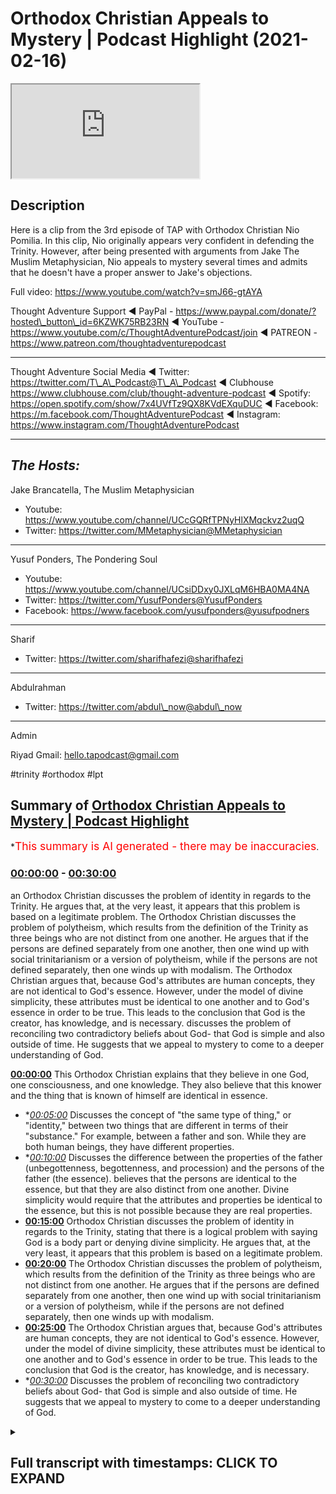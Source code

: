 # Orthodox Christian Appeals to Mystery | Podcast Highlight (2021-02-16)

<iframe loading='lazy' src='https://www.youtube.com/embed/CiU2GN49UO0'></iframe>

## Description

Here is a clip from the 3rd episode of TAP with Orthodox Christian Nio Pomilia. In this clip, Nio originally appears very confident in defending the Trinity. However, after being presented with arguments from Jake The Muslim Metaphysician, Nio appeals to mystery several times and admits that he doesn't have a proper answer to Jake's objections.

Full video: https://www.youtube.com/watch?v=smJ66-gtAYA

Thought Adventure Support
◄ PayPal - https://www.paypal.com/donate/?hosted\_button\_id=6KZWK75RB23RN
◄ YouTube - https://www.youtube.com/c/ThoughtAdventurePodcast/join
◄ PATREON - https://www.patreon.com/thoughtadventurepodcast

***

Thought Adventure Social Media
◄ Twitter: https://twitter.com/T\_A\_Podcast​​@T\_A\_Podcast
◄ Clubhouse https://www.clubhouse.com/club/thought-adventure-podcast
◄ Spotify: https://open.spotify.com/show/7x4UVfTz9QX8KVdEXquDUC
◄ Facebook: https://m.facebook.com/ThoughtAdventurePodcast
◄ Instagram: https://www.instagram.com/ThoughtAdventurePodcast​

***

## *The Hosts:*

Jake Brancatella, The Muslim Metaphysician

*   Youtube: https://www.youtube.com/channel/UCcGQRfTPNyHlXMqckvz2uqQ
*   Twitter:  https://twitter.com/MMetaphysician​​@MMetaphysician

***

Yusuf Ponders, The Pondering Soul

*   Youtube: https://www.youtube.com/channel/UCsiDDxy0JXLqM6HBA0MA4NA
*   Twitter: https://twitter.com/YusufPonders​​@YusufPonders
*   Facebook: https://www.facebook.com/yusufponders​@yusufpodners

***

Sharif

*   Twitter: https://twitter.com/sharifhafezi​​@sharifhafezi

***

Abdulrahman

*   Twitter: https://twitter.com/abdul\_now​@abdul\_now

***

Admin

Riyad
Gmail: hello.tapodcast@gmail.com

\#trinity #orthodox #lpt

## Summary of [Orthodox Christian Appeals to Mystery | Podcast Highlight](https://www.youtube.com/watch?v=CiU2GN49UO0)

\*<span style="color:red; font-size:125%">This summary is AI generated - there may be inaccuracies</span>.

### [00:00:00](https://www.youtube.com/watch?v=CiU2GN49UO0\&t=0) - [00:30:00](https://www.youtube.com/watch?v=CiU2GN49UO0\&t=1800)

an Orthodox Christian discusses the problem of identity in regards to the Trinity. He argues that, at the very least, it appears that this problem is based on a legitimate problem. The Orthodox Christian discusses the problem of polytheism, which results from the definition of the Trinity as three beings who are not distinct from one another. He argues that if the persons are defined separately from one another, then one wind up with social trinitarianism or a version of polytheism, while if the persons are not defined separately, then one winds up with modalism. The Orthodox Christian argues that, because God's attributes are human concepts, they are not identical to God's essence. However, under the model of divine simplicity, these attributes must be identical to one another and to God's essence in order to be true. This leads to the conclusion that God is the creator, has knowledge, and is necessary. discusses the problem of reconciling two contradictory beliefs about God- that God is simple and also outside of time. He suggests that we appeal to mystery to come to a deeper understanding of God.

**[00:00:00](https://www.youtube.com/watch?v=CiU2GN49UO0\&t=0)** This Orthodox Christian explains that they believe in one God, one consciousness, and one knowledge. They also believe that this knower and the thing that is known of himself are identical in essence.

*   \**[00:05:00](https://www.youtube.com/watch?v=CiU2GN49UO0\&t=300)* Discusses the concept of "the same type of thing," or "identity," between two things that are different in terms of their "substance." For example, between a father and son. While they are both human beings, they have different properties.
*   \**[00:10:00](https://www.youtube.com/watch?v=CiU2GN49UO0\&t=600)* Discusses the difference between the properties of the father (unbegottenness, begottenness, and procession) and the persons of the father (the essence). believes that the persons are identical to the essence, but that they are also distinct from one another. Divine simplicity would require that the attributes and properties be identical to the essence, but this is not possible because they are real properties.
*   **[00:15:00](https://www.youtube.com/watch?v=CiU2GN49UO0\&t=900)** Orthodox Christian discusses the problem of identity in regards to the Trinity, stating that there is a logical problem with saying God is a body part or denying divine simplicity. He argues that, at the very least, it appears that this problem is based on a legitimate problem.
*   **[00:20:00](https://www.youtube.com/watch?v=CiU2GN49UO0\&t=1200)** The Orthodox Christian discusses the problem of polytheism, which results from the definition of the Trinity as three beings who are not distinct from one another. He argues that if the persons are defined separately from one another, then one wind up with social trinitarianism or a version of polytheism, while if the persons are not defined separately, then one winds up with modalism.
*   **[00:25:00](https://www.youtube.com/watch?v=CiU2GN49UO0\&t=1500)** The Orthodox Christian argues that, because God's attributes are human concepts, they are not identical to God's essence. However, under the model of divine simplicity, these attributes must be identical to one another and to God's essence in order to be true. This leads to the conclusion that God is the creator, has knowledge, and is necessary.
*   \**[00:30:00](https://www.youtube.com/watch?v=CiU2GN49UO0\&t=1800)* Discusses the problem of reconciling two contradictory beliefs about God- that God is simple and also outside of time. He suggests that we appeal to mystery to come to a deeper understanding of God.

<details><summary><h2>Full transcript with timestamps: CLICK TO EXPAND</h2></summary>

[0:00:07](https://youtu.be/CiU2GN49UO0?t=7) and we have another guest\
[0:00:09](https://youtu.be/CiU2GN49UO0?t=9) uh this is neo hello neil you can hear\
[0:00:12](https://youtu.be/CiU2GN49UO0?t=12) me\
[0:00:13](https://youtu.be/CiU2GN49UO0?t=13) hey welcome can you\
[0:00:16](https://youtu.be/CiU2GN49UO0?t=16) so just to kind of get an idea uh neo so\
[0:00:19](https://youtu.be/CiU2GN49UO0?t=19) what\
[0:00:20](https://youtu.be/CiU2GN49UO0?t=20) um are you a particular kind of\
[0:00:22](https://youtu.be/CiU2GN49UO0?t=22) christian uh what denomination are your\
[0:00:24](https://youtu.be/CiU2GN49UO0?t=24) non-denominational or\
[0:00:25](https://youtu.be/CiU2GN49UO0?t=25) just give us a bit of info on uh where\
[0:00:27](https://youtu.be/CiU2GN49UO0?t=27) you stand with regards to\
[0:00:29](https://youtu.be/CiU2GN49UO0?t=29) christians yeah yeah i'm an oriental\
[0:00:31](https://youtu.be/CiU2GN49UO0?t=31) orthodox christian so i'm part of the\
[0:00:33](https://youtu.be/CiU2GN49UO0?t=33) what's called the oriental orthodox\
[0:00:34](https://youtu.be/CiU2GN49UO0?t=34) church one of the three apostolic\
[0:00:35](https://youtu.be/CiU2GN49UO0?t=35) churches\
[0:00:37](https://youtu.be/CiU2GN49UO0?t=37) and i believe in the actual trinity i\
[0:00:40](https://youtu.be/CiU2GN49UO0?t=40) don't know what that stuff was that we\
[0:00:41](https://youtu.be/CiU2GN49UO0?t=41) just heard for the past\
[0:00:43](https://youtu.be/CiU2GN49UO0?t=43) 45 minutes but that was uh scary\
[0:00:46](https://youtu.be/CiU2GN49UO0?t=46) like i can assure you that that's not\
[0:00:47](https://youtu.be/CiU2GN49UO0?t=47) the trinity that's some type of\
[0:00:51](https://youtu.be/CiU2GN49UO0?t=51) hindu nonsense or something i don't know\
[0:00:54](https://youtu.be/CiU2GN49UO0?t=54) i don't know where he got those ideas\
[0:00:55](https://youtu.be/CiU2GN49UO0?t=55) from i think he's uh\
[0:00:57](https://youtu.be/CiU2GN49UO0?t=57) an independent thinker so i don't think\
[0:00:59](https://youtu.be/CiU2GN49UO0?t=59) he's um\
[0:01:01](https://youtu.be/CiU2GN49UO0?t=61) i think he's he's not limiting himself\
[0:01:04](https://youtu.be/CiU2GN49UO0?t=64) as much as he's trying not to\
[0:01:05](https://youtu.be/CiU2GN49UO0?t=65) to limit god yeah yeah yeah\
[0:01:08](https://youtu.be/CiU2GN49UO0?t=68) so um with regards to the were you here\
[0:01:11](https://youtu.be/CiU2GN49UO0?t=71) when we gave\
[0:01:12](https://youtu.be/CiU2GN49UO0?t=72) um forward the idea of the trinity as we\
[0:01:15](https://youtu.be/CiU2GN49UO0?t=75) understood it\
[0:01:16](https://youtu.be/CiU2GN49UO0?t=76) um did you feel like that first part was\
[0:01:18](https://youtu.be/CiU2GN49UO0?t=78) fair and then um\
[0:01:20](https://youtu.be/CiU2GN49UO0?t=80) is there anything you would like to say\
[0:01:21](https://youtu.be/CiU2GN49UO0?t=81) with regards to the particular critiques\
[0:01:24](https://youtu.be/CiU2GN49UO0?t=84) uh we gave yeah i listened for\
[0:01:28](https://youtu.be/CiU2GN49UO0?t=88) just a short moment i will say that\
[0:01:31](https://youtu.be/CiU2GN49UO0?t=91) um i'll say your objections are based\
[0:01:34](https://youtu.be/CiU2GN49UO0?t=94) forgive me but your objection\
[0:01:35](https://youtu.be/CiU2GN49UO0?t=95) are based on some misconceptions about\
[0:01:38](https://youtu.be/CiU2GN49UO0?t=98) what we actually believe\
[0:01:39](https://youtu.be/CiU2GN49UO0?t=99) uh when we say trinity we believe that\
[0:01:41](https://youtu.be/CiU2GN49UO0?t=101) these three are one we believe that\
[0:01:43](https://youtu.be/CiU2GN49UO0?t=103) each of the hypostases and god are of\
[0:01:45](https://youtu.be/CiU2GN49UO0?t=105) course fully god i think you\
[0:01:47](https://youtu.be/CiU2GN49UO0?t=107) mentioned that um i would of course\
[0:01:50](https://youtu.be/CiU2GN49UO0?t=110) disagree that that it's illogical we can\
[0:01:52](https://youtu.be/CiU2GN49UO0?t=112) get into that if you'd like\
[0:01:53](https://youtu.be/CiU2GN49UO0?t=113) and yeah we believe that these three\
[0:01:54](https://youtu.be/CiU2GN49UO0?t=114) hypostases are each identical to god's\
[0:01:57](https://youtu.be/CiU2GN49UO0?t=117) essence\
[0:01:58](https://youtu.be/CiU2GN49UO0?t=118) identical to the god's essence but\
[0:02:00](https://youtu.be/CiU2GN49UO0?t=120) distinct from each other\
[0:02:01](https://youtu.be/CiU2GN49UO0?t=121) and so they're not different between\
[0:02:04](https://youtu.be/CiU2GN49UO0?t=124) each other there's not something in who\
[0:02:06](https://youtu.be/CiU2GN49UO0?t=126) we call the father\
[0:02:07](https://youtu.be/CiU2GN49UO0?t=127) that is not in who we call the son and\
[0:02:10](https://youtu.be/CiU2GN49UO0?t=130) there's only one who\
[0:02:11](https://youtu.be/CiU2GN49UO0?t=131) there's there aren't three who's uh we\
[0:02:13](https://youtu.be/CiU2GN49UO0?t=133) believe three hypostases each identical\
[0:02:15](https://youtu.be/CiU2GN49UO0?t=135) to the essence distinct\
[0:02:17](https://youtu.be/CiU2GN49UO0?t=137) to each other by relation and that one\
[0:02:19](https://youtu.be/CiU2GN49UO0?t=139) simply comes from the other\
[0:02:22](https://youtu.be/CiU2GN49UO0?t=142) and another comes from both in a sense\
[0:02:25](https://youtu.be/CiU2GN49UO0?t=145) but they're identical in essence and\
[0:02:28](https://youtu.be/CiU2GN49UO0?t=148) there aren't three essences\
[0:02:29](https://youtu.be/CiU2GN49UO0?t=149) uh there's one essence there's one\
[0:02:32](https://youtu.be/CiU2GN49UO0?t=152) knowledge one will\
[0:02:33](https://youtu.be/CiU2GN49UO0?t=153) one uh you could say set of attributes\
[0:02:37](https://youtu.be/CiU2GN49UO0?t=157) uh and we can say that in many different\
[0:02:39](https://youtu.be/CiU2GN49UO0?t=159) senses\
[0:02:40](https://youtu.be/CiU2GN49UO0?t=160) so to say the least that's what we\
[0:02:41](https://youtu.be/CiU2GN49UO0?t=161) believe we can get into it if you like\
[0:02:43](https://youtu.be/CiU2GN49UO0?t=163) yeah so when you say one knowledge um\
[0:02:46](https://youtu.be/CiU2GN49UO0?t=166) but then in the bi i've already made\
[0:02:49](https://youtu.be/CiU2GN49UO0?t=169) mention to this um so\
[0:02:50](https://youtu.be/CiU2GN49UO0?t=170) what are your thoughts with regards to\
[0:02:52](https://youtu.be/CiU2GN49UO0?t=172) the quote where jesus is where he makes\
[0:02:54](https://youtu.be/CiU2GN49UO0?t=174) the claim\
[0:02:54](https://youtu.be/CiU2GN49UO0?t=174) that only god knows the hour which\
[0:02:57](https://youtu.be/CiU2GN49UO0?t=177) suggests\
[0:02:57](https://youtu.be/CiU2GN49UO0?t=177) a distinction in knowledge as well\
[0:03:01](https://youtu.be/CiU2GN49UO0?t=181) by just a surface level interpretation\
[0:03:03](https://youtu.be/CiU2GN49UO0?t=183) it seems that that's what he's saying\
[0:03:04](https://youtu.be/CiU2GN49UO0?t=184) that he\
[0:03:05](https://youtu.be/CiU2GN49UO0?t=185) he actually does lack the knowledge uh\
[0:03:08](https://youtu.be/CiU2GN49UO0?t=188) but we\
[0:03:08](https://youtu.be/CiU2GN49UO0?t=188) have to make sure that we read the\
[0:03:10](https://youtu.be/CiU2GN49UO0?t=190) scriptures through a certain lens and so\
[0:03:12](https://youtu.be/CiU2GN49UO0?t=192) we believe as orthodox christians\
[0:03:13](https://youtu.be/CiU2GN49UO0?t=193) and even catholics believe this uh that\
[0:03:16](https://youtu.be/CiU2GN49UO0?t=196) that is an allegorical passage so what\
[0:03:18](https://youtu.be/CiU2GN49UO0?t=198) christ is really saying there is\
[0:03:19](https://youtu.be/CiU2GN49UO0?t=199) something much deeper\
[0:03:20](https://youtu.be/CiU2GN49UO0?t=200) and it's actually a verse about the\
[0:03:22](https://youtu.be/CiU2GN49UO0?t=202) trinity it's a verse about the father we\
[0:03:25](https://youtu.be/CiU2GN49UO0?t=205) call the father\
[0:03:26](https://youtu.be/CiU2GN49UO0?t=206) causing his son to be or i should say uh\
[0:03:30](https://youtu.be/CiU2GN49UO0?t=210) it's it's talking about the begetting of\
[0:03:32](https://youtu.be/CiU2GN49UO0?t=212) the sun or of the logos\
[0:03:35](https://youtu.be/CiU2GN49UO0?t=215) um in that it's not that the sun doesn't\
[0:03:38](https://youtu.be/CiU2GN49UO0?t=218) know that he doesn't have the knowledge\
[0:03:40](https://youtu.be/CiU2GN49UO0?t=220) but it's that\
[0:03:41](https://youtu.be/CiU2GN49UO0?t=221) the father is the first cause and he has\
[0:03:44](https://youtu.be/CiU2GN49UO0?t=224) the knowledge not of himself but\
[0:03:46](https://youtu.be/CiU2GN49UO0?t=226) by the father causing him to be it's\
[0:03:48](https://youtu.be/CiU2GN49UO0?t=228) kind of complicated we can get into it\
[0:03:50](https://youtu.be/CiU2GN49UO0?t=230) though\
[0:03:50](https://youtu.be/CiU2GN49UO0?t=230) it has to do with the concept of the\
[0:03:52](https://youtu.be/CiU2GN49UO0?t=232) logos in short so\
[0:03:54](https://youtu.be/CiU2GN49UO0?t=234) we do have ancient uh you know what you\
[0:03:56](https://youtu.be/CiU2GN49UO0?t=236) would call tafsirs of this\
[0:03:59](https://youtu.be/CiU2GN49UO0?t=239) of this uh verse mark 13 32 matthew 24\
[0:04:01](https://youtu.be/CiU2GN49UO0?t=241) 36\
[0:04:03](https://youtu.be/CiU2GN49UO0?t=243) yeah so so earlier when you were\
[0:04:05](https://youtu.be/CiU2GN49UO0?t=245) explaining the trinity you\
[0:04:07](https://youtu.be/CiU2GN49UO0?t=247) can you just go over that again because\
[0:04:09](https://youtu.be/CiU2GN49UO0?t=249) i was a bit confused about what you said\
[0:04:12](https://youtu.be/CiU2GN49UO0?t=252) sure so in short we believe that\
[0:04:16](https://youtu.be/CiU2GN49UO0?t=256) god is one and we believe in one god one\
[0:04:18](https://youtu.be/CiU2GN49UO0?t=258) consciousness\
[0:04:19](https://youtu.be/CiU2GN49UO0?t=259) we believe that there is god in god's\
[0:04:22](https://youtu.be/CiU2GN49UO0?t=262) logos\
[0:04:23](https://youtu.be/CiU2GN49UO0?t=263) okay there's the self in god the very\
[0:04:26](https://youtu.be/CiU2GN49UO0?t=266) true god\
[0:04:28](https://youtu.be/CiU2GN49UO0?t=268) and there is his knowledge of himself\
[0:04:32](https://youtu.be/CiU2GN49UO0?t=272) and god and his knowledge are really\
[0:04:34](https://youtu.be/CiU2GN49UO0?t=274) distinct though his knowledge is\
[0:04:36](https://youtu.be/CiU2GN49UO0?t=276) fully his essence and so\
[0:04:40](https://youtu.be/CiU2GN49UO0?t=280) god he beholds himself infinitely\
[0:04:43](https://youtu.be/CiU2GN49UO0?t=283) perfectly absolutely\
[0:04:44](https://youtu.be/CiU2GN49UO0?t=284) because he is all-knowing his entire\
[0:04:47](https://youtu.be/CiU2GN49UO0?t=287) being is also in his knowledge\
[0:04:49](https://youtu.be/CiU2GN49UO0?t=289) and we call this a second hypostasis a\
[0:04:51](https://youtu.be/CiU2GN49UO0?t=291) second underlying reality within god\
[0:04:54](https://youtu.be/CiU2GN49UO0?t=294) and we see that this knower and the\
[0:04:57](https://youtu.be/CiU2GN49UO0?t=297) thing that is known of himself\
[0:04:59](https://youtu.be/CiU2GN49UO0?t=299) are identical in essence it's as if you\
[0:05:02](https://youtu.be/CiU2GN49UO0?t=302) know god's looking into a mirror and\
[0:05:03](https://youtu.be/CiU2GN49UO0?t=303) sees his entire being in the mirror\
[0:05:07](https://youtu.be/CiU2GN49UO0?t=307) the image in the mirror of course is\
[0:05:08](https://youtu.be/CiU2GN49UO0?t=308) caused by the one who bears the image\
[0:05:11](https://youtu.be/CiU2GN49UO0?t=311) and the it's the exact image in this\
[0:05:13](https://youtu.be/CiU2GN49UO0?t=313) analogy the physical analogy is not the\
[0:05:15](https://youtu.be/CiU2GN49UO0?t=315) best\
[0:05:16](https://youtu.be/CiU2GN49UO0?t=316) but he's called the logos because he is\
[0:05:18](https://youtu.be/CiU2GN49UO0?t=318) the the thought which be\
[0:05:20](https://youtu.be/CiU2GN49UO0?t=320) is begotten of the mind of god in\
[0:05:22](https://youtu.be/CiU2GN49UO0?t=322) ancient platonic thought you know this\
[0:05:24](https://youtu.be/CiU2GN49UO0?t=324) is what logos meant\
[0:05:25](https://youtu.be/CiU2GN49UO0?t=325) uh all of our church fathers say the\
[0:05:27](https://youtu.be/CiU2GN49UO0?t=327) same thing the early church fathers and\
[0:05:28](https://youtu.be/CiU2GN49UO0?t=328) of course we still teach this today\
[0:05:30](https://youtu.be/CiU2GN49UO0?t=330) that the logos is the exact image of the\
[0:05:33](https://youtu.be/CiU2GN49UO0?t=333) father's hypostasis\
[0:05:34](https://youtu.be/CiU2GN49UO0?t=334) even according to the scriptures that's\
[0:05:36](https://youtu.be/CiU2GN49UO0?t=336) hebrews 1 3.\
[0:05:38](https://youtu.be/CiU2GN49UO0?t=338) and we have many many many allegorical\
[0:05:39](https://youtu.be/CiU2GN49UO0?t=339) passages and some straightforward\
[0:05:41](https://youtu.be/CiU2GN49UO0?t=341) passages\
[0:05:43](https://youtu.be/CiU2GN49UO0?t=343) alluding to this truth\
[0:05:46](https://youtu.be/CiU2GN49UO0?t=346) so if that makes it are the father and\
[0:05:49](https://youtu.be/CiU2GN49UO0?t=349) the son the same god\
[0:05:51](https://youtu.be/CiU2GN49UO0?t=351) yes are they different persons\
[0:05:54](https://youtu.be/CiU2GN49UO0?t=354) uh different hypostases yeah okay so how\
[0:05:58](https://youtu.be/CiU2GN49UO0?t=358) can you explain how can they be\
[0:06:00](https://youtu.be/CiU2GN49UO0?t=360) the same god but different persons\
[0:06:02](https://youtu.be/CiU2GN49UO0?t=362) because that uh\
[0:06:04](https://youtu.be/CiU2GN49UO0?t=364) classically understood that violates the\
[0:06:06](https://youtu.be/CiU2GN49UO0?t=366) law of identity\
[0:06:09](https://youtu.be/CiU2GN49UO0?t=369) sure so when we say i personally i avoid\
[0:06:12](https://youtu.be/CiU2GN49UO0?t=372) the word persons\
[0:06:13](https://youtu.be/CiU2GN49UO0?t=373) in english because people when we hear\
[0:06:15](https://youtu.be/CiU2GN49UO0?t=375) when we say persons they think of maybe\
[0:06:17](https://youtu.be/CiU2GN49UO0?t=377) you\
[0:06:17](https://youtu.be/CiU2GN49UO0?t=377) and and i they think of three different\
[0:06:20](https://youtu.be/CiU2GN49UO0?t=380) people or something\
[0:06:21](https://youtu.be/CiU2GN49UO0?t=381) they think of uh you know the father\
[0:06:23](https://youtu.be/CiU2GN49UO0?t=383) talking to someone called the son\
[0:06:25](https://youtu.be/CiU2GN49UO0?t=385) and somehow they're they're different\
[0:06:27](https://youtu.be/CiU2GN49UO0?t=387) beings but the same being\
[0:06:29](https://youtu.be/CiU2GN49UO0?t=389) obviously that would violate the log not\
[0:06:31](https://youtu.be/CiU2GN49UO0?t=391) a contradiction\
[0:06:33](https://youtu.be/CiU2GN49UO0?t=393) you can't have two beings and one being\
[0:06:35](https://youtu.be/CiU2GN49UO0?t=395) uh so i prefer the word hypostasis it's\
[0:06:37](https://youtu.be/CiU2GN49UO0?t=397) used in the scriptures it's used in the\
[0:06:38](https://youtu.be/CiU2GN49UO0?t=398) church father writings\
[0:06:40](https://youtu.be/CiU2GN49UO0?t=400) no hypocrisy is fine but it doesn't\
[0:06:43](https://youtu.be/CiU2GN49UO0?t=403) really matter if you what which\
[0:06:44](https://youtu.be/CiU2GN49UO0?t=404) term you use because the claim the claim\
[0:06:47](https://youtu.be/CiU2GN49UO0?t=407) is that if you are\
[0:06:48](https://youtu.be/CiU2GN49UO0?t=408) saying uh for example if you say that\
[0:06:52](https://youtu.be/CiU2GN49UO0?t=412) these two things\
[0:06:53](https://youtu.be/CiU2GN49UO0?t=413) are the same type of thing which is god\
[0:06:56](https://youtu.be/CiU2GN49UO0?t=416) but they're a different type of thing\
[0:06:58](https://youtu.be/CiU2GN49UO0?t=418) hypostasis or person and we would say in\
[0:07:01](https://youtu.be/CiU2GN49UO0?t=421) english\
[0:07:02](https://youtu.be/CiU2GN49UO0?t=422) okay how do you actually bridge the gap\
[0:07:05](https://youtu.be/CiU2GN49UO0?t=425) and explain how they can be the same\
[0:07:07](https://youtu.be/CiU2GN49UO0?t=427) type of thing\
[0:07:09](https://youtu.be/CiU2GN49UO0?t=429) which is god but a different type of\
[0:07:11](https://youtu.be/CiU2GN49UO0?t=431) thing person do you understand\
[0:07:13](https://youtu.be/CiU2GN49UO0?t=433) how that violates the law of identity\
[0:07:16](https://youtu.be/CiU2GN49UO0?t=436) or not no no because they're the same in\
[0:07:19](https://youtu.be/CiU2GN49UO0?t=439) tur\
[0:07:20](https://youtu.be/CiU2GN49UO0?t=440) in regards to essence they are distinct\
[0:07:24](https://youtu.be/CiU2GN49UO0?t=444) uh when it comes to the hypostases and\
[0:07:26](https://youtu.be/CiU2GN49UO0?t=446) we see that both hypostases must exist\
[0:07:28](https://youtu.be/CiU2GN49UO0?t=448) and that one exists because of the other\
[0:07:30](https://youtu.be/CiU2GN49UO0?t=450) so once again\
[0:07:31](https://youtu.be/CiU2GN49UO0?t=451) there is god now let's all imagine this\
[0:07:34](https://youtu.be/CiU2GN49UO0?t=454) no pun intended\
[0:07:36](https://youtu.be/CiU2GN49UO0?t=456) god he imagines himself in his mind\
[0:07:39](https://youtu.be/CiU2GN49UO0?t=459) okay he has infinite knowledge he knows\
[0:07:41](https://youtu.be/CiU2GN49UO0?t=461) everything entirely\
[0:07:43](https://youtu.be/CiU2GN49UO0?t=463) and holy and so when he contemplates\
[0:07:46](https://youtu.be/CiU2GN49UO0?t=466) himself\
[0:07:48](https://youtu.be/CiU2GN49UO0?t=468) his entire being is in the image in his\
[0:07:52](https://youtu.be/CiU2GN49UO0?t=472) mind\
[0:07:54](https://youtu.be/CiU2GN49UO0?t=474) because he knows all things perfectly he\
[0:07:55](https://youtu.be/CiU2GN49UO0?t=475) knows himself wholly and perfectly\
[0:07:58](https://youtu.be/CiU2GN49UO0?t=478) so his the image in his mind is an exact\
[0:08:01](https://youtu.be/CiU2GN49UO0?t=481) copy of the self\
[0:08:05](https://youtu.be/CiU2GN49UO0?t=485) we call this the self image or the logos\
[0:08:08](https://youtu.be/CiU2GN49UO0?t=488) so once again god's entire self is\
[0:08:12](https://youtu.be/CiU2GN49UO0?t=492) in the image in his mind but the self\
[0:08:15](https://youtu.be/CiU2GN49UO0?t=495) and the self image are distinct not by\
[0:08:18](https://youtu.be/CiU2GN49UO0?t=498) substance\
[0:08:19](https://youtu.be/CiU2GN49UO0?t=499) because everything his substance is is\
[0:08:22](https://youtu.be/CiU2GN49UO0?t=502) in the image\
[0:08:23](https://youtu.be/CiU2GN49UO0?t=503) because he is all-knowing and we see\
[0:08:26](https://youtu.be/CiU2GN49UO0?t=506) here that even the self-image must exist\
[0:08:27](https://youtu.be/CiU2GN49UO0?t=507) because it's\
[0:08:28](https://youtu.be/CiU2GN49UO0?t=508) of course necessary that god knows\
[0:08:30](https://youtu.be/CiU2GN49UO0?t=510) himself\
[0:08:32](https://youtu.be/CiU2GN49UO0?t=512) and it's necessary that god is infinite\
[0:08:33](https://youtu.be/CiU2GN49UO0?t=513) in knowledge and therefore knows his\
[0:08:34](https://youtu.be/CiU2GN49UO0?t=514) entire self\
[0:08:36](https://youtu.be/CiU2GN49UO0?t=516) yeah i mean we're get we're going on a\
[0:08:38](https://youtu.be/CiU2GN49UO0?t=518) bit the point is that when you say\
[0:08:40](https://youtu.be/CiU2GN49UO0?t=520) that x is the same f\
[0:08:43](https://youtu.be/CiU2GN49UO0?t=523) as y you're actually saying that the two\
[0:08:46](https://youtu.be/CiU2GN49UO0?t=526) things are identical\
[0:08:48](https://youtu.be/CiU2GN49UO0?t=528) identical in essence but we see that\
[0:08:51](https://youtu.be/CiU2GN49UO0?t=531) identical\
[0:08:52](https://youtu.be/CiU2GN49UO0?t=532) identical in terms of numerical identity\
[0:08:56](https://youtu.be/CiU2GN49UO0?t=536) in that they are the two are one and are\
[0:08:58](https://youtu.be/CiU2GN49UO0?t=538) one god\
[0:08:59](https://youtu.be/CiU2GN49UO0?t=539) yeah but we see that the knower and the\
[0:09:01](https://youtu.be/CiU2GN49UO0?t=541) known\
[0:09:02](https://youtu.be/CiU2GN49UO0?t=542) are distinct would you agree no what i'm\
[0:09:06](https://youtu.be/CiU2GN49UO0?t=546) trying to explain to you is that in\
[0:09:08](https://youtu.be/CiU2GN49UO0?t=548) logic when you say that two things are\
[0:09:10](https://youtu.be/CiU2GN49UO0?t=550) the same type of thing\
[0:09:12](https://youtu.be/CiU2GN49UO0?t=552) that implies that they are identical to\
[0:09:15](https://youtu.be/CiU2GN49UO0?t=555) one another\
[0:09:16](https://youtu.be/CiU2GN49UO0?t=556) and cannot be differed they cannot have\
[0:09:19](https://youtu.be/CiU2GN49UO0?t=559) anything different about them in any\
[0:09:21](https://youtu.be/CiU2GN49UO0?t=561) properties whatsoever\
[0:09:23](https://youtu.be/CiU2GN49UO0?t=563) you cannot have want two things that are\
[0:09:26](https://youtu.be/CiU2GN49UO0?t=566) the same type of thing\
[0:09:28](https://youtu.be/CiU2GN49UO0?t=568) but a different other type of thing\
[0:09:31](https://youtu.be/CiU2GN49UO0?t=571) i mean that's why we say they're not\
[0:09:33](https://youtu.be/CiU2GN49UO0?t=573) different they're distinct\
[0:09:35](https://youtu.be/CiU2GN49UO0?t=575) there's no difference between father and\
[0:09:36](https://youtu.be/CiU2GN49UO0?t=576) son there's a distinction\
[0:09:38](https://youtu.be/CiU2GN49UO0?t=578) this is a real distinction they have\
[0:09:40](https://youtu.be/CiU2GN49UO0?t=580) different properties\
[0:09:42](https://youtu.be/CiU2GN49UO0?t=582) no we we believe there's one set of\
[0:09:44](https://youtu.be/CiU2GN49UO0?t=584) properties in god that is\
[0:09:45](https://youtu.be/CiU2GN49UO0?t=585) his essence we believe in only one\
[0:09:49](https://youtu.be/CiU2GN49UO0?t=589) one existence of god there is not i mean\
[0:09:52](https://youtu.be/CiU2GN49UO0?t=592) you can say that one has conceptual\
[0:09:54](https://youtu.be/CiU2GN49UO0?t=594) properties but there's not\
[0:09:55](https://youtu.be/CiU2GN49UO0?t=595) real properties there's not something in\
[0:09:57](https://youtu.be/CiU2GN49UO0?t=597) who we call god\
[0:09:58](https://youtu.be/CiU2GN49UO0?t=598) in something else in who we call the\
[0:10:00](https://youtu.be/CiU2GN49UO0?t=600) logos\
[0:10:01](https://youtu.be/CiU2GN49UO0?t=601) is the father identity is the father\
[0:10:04](https://youtu.be/CiU2GN49UO0?t=604) unbegotten\
[0:10:05](https://youtu.be/CiU2GN49UO0?t=605) the father is unbegotten yes is the son\
[0:10:08](https://youtu.be/CiU2GN49UO0?t=608) unbegotten\
[0:10:10](https://youtu.be/CiU2GN49UO0?t=610) no the the son is begotten right they\
[0:10:13](https://youtu.be/CiU2GN49UO0?t=613) have they have a difference about them\
[0:10:15](https://youtu.be/CiU2GN49UO0?t=615) they're not exactly the same but the\
[0:10:17](https://youtu.be/CiU2GN49UO0?t=617) distinction is by relation\
[0:10:19](https://youtu.be/CiU2GN49UO0?t=619) and that one comes from the other we're\
[0:10:21](https://youtu.be/CiU2GN49UO0?t=621) not going to look at what we call the\
[0:10:23](https://youtu.be/CiU2GN49UO0?t=623) sun you know\
[0:10:24](https://youtu.be/CiU2GN49UO0?t=624) in in theory let's say we were able to\
[0:10:25](https://youtu.be/CiU2GN49UO0?t=625) see god\
[0:10:27](https://youtu.be/CiU2GN49UO0?t=627) uh god forbid but we can't look into we\
[0:10:30](https://youtu.be/CiU2GN49UO0?t=630) call the logos and say look there's a\
[0:10:32](https://youtu.be/CiU2GN49UO0?t=632) property right there that we can't see\
[0:10:33](https://youtu.be/CiU2GN49UO0?t=633) in this other hypostasis\
[0:10:35](https://youtu.be/CiU2GN49UO0?t=635) because the logos is merely the self\
[0:10:37](https://youtu.be/CiU2GN49UO0?t=637) it's the\
[0:10:38](https://youtu.be/CiU2GN49UO0?t=638) it's the self image it's the perfect\
[0:10:40](https://youtu.be/CiU2GN49UO0?t=640) image of the first hypostasis\
[0:10:43](https://youtu.be/CiU2GN49UO0?t=643) yeah but unbegottenness is not a\
[0:10:45](https://youtu.be/CiU2GN49UO0?t=645) property that can be shared\
[0:10:48](https://youtu.be/CiU2GN49UO0?t=648) let me begin yes but when i'm i'm saying\
[0:10:50](https://youtu.be/CiU2GN49UO0?t=650) it's not a real\
[0:10:52](https://youtu.be/CiU2GN49UO0?t=652) property do you get what i'm saying it's\
[0:10:53](https://youtu.be/CiU2GN49UO0?t=653) not an actual thing which is really\
[0:10:56](https://youtu.be/CiU2GN49UO0?t=656) distinct from the essence\
[0:10:58](https://youtu.be/CiU2GN49UO0?t=658) it is because it's it's either a part\
[0:11:00](https://youtu.be/CiU2GN49UO0?t=660) it's either a part of the essence or\
[0:11:02](https://youtu.be/CiU2GN49UO0?t=662) it's part of the person\
[0:11:04](https://youtu.be/CiU2GN49UO0?t=664) okay let's get into it's a property\
[0:11:07](https://youtu.be/CiU2GN49UO0?t=667) it's a property of the person of the\
[0:11:09](https://youtu.be/CiU2GN49UO0?t=669) father\
[0:11:12](https://youtu.be/CiU2GN49UO0?t=672) it's not a real property a real thing\
[0:11:14](https://youtu.be/CiU2GN49UO0?t=674) which is really distinct from the\
[0:11:15](https://youtu.be/CiU2GN49UO0?t=675) essence though\
[0:11:16](https://youtu.be/CiU2GN49UO0?t=676) we i mean i'm sure you would admit that\
[0:11:18](https://youtu.be/CiU2GN49UO0?t=678) god must know his\
[0:11:20](https://youtu.be/CiU2GN49UO0?t=680) self he must have an image of himself in\
[0:11:23](https://youtu.be/CiU2GN49UO0?t=683) his mind\
[0:11:24](https://youtu.be/CiU2GN49UO0?t=684) well it has to either be a property of\
[0:11:26](https://youtu.be/CiU2GN49UO0?t=686) the essence or it's not and if it's not\
[0:11:28](https://youtu.be/CiU2GN49UO0?t=688) then what is that property of\
[0:11:30](https://youtu.be/CiU2GN49UO0?t=690) you're saying it's not a property\
[0:11:31](https://youtu.be/CiU2GN49UO0?t=691) whatsoever we would say\
[0:11:34](https://youtu.be/CiU2GN49UO0?t=694) we believe in something called divine\
[0:11:35](https://youtu.be/CiU2GN49UO0?t=695) simplicity that you know god has not\
[0:11:36](https://youtu.be/CiU2GN49UO0?t=696) composed the parts\
[0:11:38](https://youtu.be/CiU2GN49UO0?t=698) that whatever prophet properties we can\
[0:11:40](https://youtu.be/CiU2GN49UO0?t=700) attribute to god are his essence\
[0:11:42](https://youtu.be/CiU2GN49UO0?t=702) we don't think there's a real\
[0:11:44](https://youtu.be/CiU2GN49UO0?t=704) distinction between god's knowledge\
[0:11:47](https://youtu.be/CiU2GN49UO0?t=707) god's uh love god's power and likewise\
[0:11:50](https://youtu.be/CiU2GN49UO0?t=710) we're not going to say that there's\
[0:11:51](https://youtu.be/CiU2GN49UO0?t=711) something in god called\
[0:11:52](https://youtu.be/CiU2GN49UO0?t=712) unbegottenness begottenness and\
[0:11:54](https://youtu.be/CiU2GN49UO0?t=714) procession\
[0:11:55](https://youtu.be/CiU2GN49UO0?t=715) yeah but are the persons identical to\
[0:11:57](https://youtu.be/CiU2GN49UO0?t=717) the essence\
[0:11:59](https://youtu.be/CiU2GN49UO0?t=719) the persons are identical to the essence\
[0:12:00](https://youtu.be/CiU2GN49UO0?t=720) yes okay so are the persons identical to\
[0:12:03](https://youtu.be/CiU2GN49UO0?t=723) one another\
[0:12:05](https://youtu.be/CiU2GN49UO0?t=725) in essence okay so look\
[0:12:08](https://youtu.be/CiU2GN49UO0?t=728) now you're making a clarification when i\
[0:12:10](https://youtu.be/CiU2GN49UO0?t=730) say are the persons identical to the\
[0:12:13](https://youtu.be/CiU2GN49UO0?t=733) essence\
[0:12:14](https://youtu.be/CiU2GN49UO0?t=734) you're saying yes meaning that they're\
[0:12:16](https://youtu.be/CiU2GN49UO0?t=736) the exact same thing as the essence\
[0:12:18](https://youtu.be/CiU2GN49UO0?t=738) but then when i ask if they're identical\
[0:12:20](https://youtu.be/CiU2GN49UO0?t=740) to one another you're not giving a clear\
[0:12:22](https://youtu.be/CiU2GN49UO0?t=742) yes\
[0:12:23](https://youtu.be/CiU2GN49UO0?t=743) answer so that shows that there's\
[0:12:25](https://youtu.be/CiU2GN49UO0?t=745) something different\
[0:12:26](https://youtu.be/CiU2GN49UO0?t=746) between the two persons you're you're\
[0:12:29](https://youtu.be/CiU2GN49UO0?t=749) saying these two things are identical to\
[0:12:31](https://youtu.be/CiU2GN49UO0?t=751) this one other thing which is the\
[0:12:33](https://youtu.be/CiU2GN49UO0?t=753) essence\
[0:12:34](https://youtu.be/CiU2GN49UO0?t=754) that implies that if those two things\
[0:12:36](https://youtu.be/CiU2GN49UO0?t=756) are identical to that other\
[0:12:38](https://youtu.be/CiU2GN49UO0?t=758) thing which is the essence they have to\
[0:12:40](https://youtu.be/CiU2GN49UO0?t=760) be identical to one another\
[0:12:42](https://youtu.be/CiU2GN49UO0?t=762) and you can't say that that's the whole\
[0:12:44](https://youtu.be/CiU2GN49UO0?t=764) problem\
[0:12:45](https://youtu.be/CiU2GN49UO0?t=765) i mean they're distinct in hypo this is\
[0:12:47](https://youtu.be/CiU2GN49UO0?t=767) part of the mystery of the trinity of\
[0:12:48](https://youtu.be/CiU2GN49UO0?t=768) course but we see how it must be the\
[0:12:50](https://youtu.be/CiU2GN49UO0?t=770) case\
[0:12:51](https://youtu.be/CiU2GN49UO0?t=771) and you know we're talking about whether\
[0:12:52](https://youtu.be/CiU2GN49UO0?t=772) or not the trinity makes sense right of\
[0:12:54](https://youtu.be/CiU2GN49UO0?t=774) course\
[0:12:55](https://youtu.be/CiU2GN49UO0?t=775) right and we can see this cannot be\
[0:12:57](https://youtu.be/CiU2GN49UO0?t=777) polytheism obviously it's it's one god\
[0:12:59](https://youtu.be/CiU2GN49UO0?t=779) since you think the three are identical\
[0:13:01](https://youtu.be/CiU2GN49UO0?t=781) even in hypostasis it's\
[0:13:02](https://youtu.be/CiU2GN49UO0?t=782) it's one god this is the christian\
[0:13:04](https://youtu.be/CiU2GN49UO0?t=784) teaching on the trinity first off\
[0:13:06](https://youtu.be/CiU2GN49UO0?t=786) but would you agree that well\
[0:13:10](https://youtu.be/CiU2GN49UO0?t=790) i guess i have a question for you do you\
[0:13:12](https://youtu.be/CiU2GN49UO0?t=792) believe in divine simplicity or\
[0:13:14](https://youtu.be/CiU2GN49UO0?t=794) or what is your school of thought in in\
[0:13:15](https://youtu.be/CiU2GN49UO0?t=795) islam are you uh\
[0:13:18](https://youtu.be/CiU2GN49UO0?t=798) nothing we don't believe in divine\
[0:13:21](https://youtu.be/CiU2GN49UO0?t=801) simplicity but\
[0:13:22](https://youtu.be/CiU2GN49UO0?t=802) before we get into that we we want to\
[0:13:26](https://youtu.be/CiU2GN49UO0?t=806) stick on this point\
[0:13:27](https://youtu.be/CiU2GN49UO0?t=807) point because you said well when i when\
[0:13:29](https://youtu.be/CiU2GN49UO0?t=809) i made that point and i think you\
[0:13:30](https://youtu.be/CiU2GN49UO0?t=810) understood it you said well\
[0:13:32](https://youtu.be/CiU2GN49UO0?t=812) at this point sort of the trinity is a\
[0:13:34](https://youtu.be/CiU2GN49UO0?t=814) mystery which\
[0:13:35](https://youtu.be/CiU2GN49UO0?t=815) i can understand what you're saying but\
[0:13:38](https://youtu.be/CiU2GN49UO0?t=818) i want to make clear\
[0:13:39](https://youtu.be/CiU2GN49UO0?t=819) that you and the audience understood the\
[0:13:42](https://youtu.be/CiU2GN49UO0?t=822) point that i was trying to make\
[0:13:44](https://youtu.be/CiU2GN49UO0?t=824) and give you a chance to resolve that\
[0:13:47](https://youtu.be/CiU2GN49UO0?t=827) apparent problem if you don't think you\
[0:13:49](https://youtu.be/CiU2GN49UO0?t=829) can and that at that point\
[0:13:51](https://youtu.be/CiU2GN49UO0?t=831) it's where you have to say it's a\
[0:13:53](https://youtu.be/CiU2GN49UO0?t=833) mystery that's fine i'm not\
[0:13:54](https://youtu.be/CiU2GN49UO0?t=834) like disrespecting you but i just want\
[0:13:57](https://youtu.be/CiU2GN49UO0?t=837) to understand that that's what you're\
[0:13:58](https://youtu.be/CiU2GN49UO0?t=838) saying\
[0:14:00](https://youtu.be/CiU2GN49UO0?t=840) i mean it's we can see how this must be\
[0:14:03](https://youtu.be/CiU2GN49UO0?t=843) the case and of course god has revealed\
[0:14:05](https://youtu.be/CiU2GN49UO0?t=845) to us that this is the case that he's a\
[0:14:06](https://youtu.be/CiU2GN49UO0?t=846) trinity as to how\
[0:14:09](https://youtu.be/CiU2GN49UO0?t=849) it is that his nature exists in this way\
[0:14:12](https://youtu.be/CiU2GN49UO0?t=852) you know i i'm not sure\
[0:14:14](https://youtu.be/CiU2GN49UO0?t=854) uh but we can just kind of look at\
[0:14:17](https://youtu.be/CiU2GN49UO0?t=857) everything and say well\
[0:14:18](https://youtu.be/CiU2GN49UO0?t=858) yeah there's god and there's god's\
[0:14:21](https://youtu.be/CiU2GN49UO0?t=861) self-knowledge and these are really\
[0:14:24](https://youtu.be/CiU2GN49UO0?t=864) distinct\
[0:14:25](https://youtu.be/CiU2GN49UO0?t=865) would you agree with that so far there's\
[0:14:27](https://youtu.be/CiU2GN49UO0?t=867) god and there's god's knowledge and\
[0:14:28](https://youtu.be/CiU2GN49UO0?t=868) these are really distinct\
[0:14:29](https://youtu.be/CiU2GN49UO0?t=869) under and i don't know if jake wants to\
[0:14:31](https://youtu.be/CiU2GN49UO0?t=871) so you don't mind me jumping into you\
[0:14:33](https://youtu.be/CiU2GN49UO0?t=873) jake\
[0:14:34](https://youtu.be/CiU2GN49UO0?t=874) uh no go ahead i don't mind no i was\
[0:14:35](https://youtu.be/CiU2GN49UO0?t=875) going to say and because you mentioned\
[0:14:37](https://youtu.be/CiU2GN49UO0?t=877) that you believe in divine simplicity\
[0:14:40](https://youtu.be/CiU2GN49UO0?t=880) now under the doctrine of divine\
[0:14:42](https://youtu.be/CiU2GN49UO0?t=882) simplicity\
[0:14:43](https://youtu.be/CiU2GN49UO0?t=883) the attributes or the uh persons\
[0:14:47](https://youtu.be/CiU2GN49UO0?t=887) would have to be identical to the\
[0:14:48](https://youtu.be/CiU2GN49UO0?t=888) essence and each property would have to\
[0:14:51](https://youtu.be/CiU2GN49UO0?t=891) be identical to each other property\
[0:14:53](https://youtu.be/CiU2GN49UO0?t=893) you couldn't distinguish any of them\
[0:14:57](https://youtu.be/CiU2GN49UO0?t=897) well yeah but these aren't real\
[0:14:58](https://youtu.be/CiU2GN49UO0?t=898) properties\
[0:15:00](https://youtu.be/CiU2GN49UO0?t=900) these are human concepts that we add\
[0:15:01](https://youtu.be/CiU2GN49UO0?t=901) tribute to god that's what we call them\
[0:15:02](https://youtu.be/CiU2GN49UO0?t=902) attributes\
[0:15:03](https://youtu.be/CiU2GN49UO0?t=903) yeah but what about what is god he's\
[0:15:05](https://youtu.be/CiU2GN49UO0?t=905) above these things the persons are not\
[0:15:07](https://youtu.be/CiU2GN49UO0?t=907) just human\
[0:15:08](https://youtu.be/CiU2GN49UO0?t=908) constructs they're right yeah these are\
[0:15:10](https://youtu.be/CiU2GN49UO0?t=910) real things\
[0:15:12](https://youtu.be/CiU2GN49UO0?t=912) so if these three persons are real\
[0:15:14](https://youtu.be/CiU2GN49UO0?t=914) things and they're distinct\
[0:15:16](https://youtu.be/CiU2GN49UO0?t=916) they cannot be identical to one another\
[0:15:19](https://youtu.be/CiU2GN49UO0?t=919)Music
[0:15:20](https://youtu.be/CiU2GN49UO0?t=920) they can be identical in essence as i've\
[0:15:23](https://youtu.be/CiU2GN49UO0?t=923) shown that\
[0:15:23](https://youtu.be/CiU2GN49UO0?t=923) god if he beholds himself in his mind\
[0:15:28](https://youtu.be/CiU2GN49UO0?t=928) in what we call the logos the logos must\
[0:15:30](https://youtu.be/CiU2GN49UO0?t=930) be an\
[0:15:31](https://youtu.be/CiU2GN49UO0?t=931) exact image if there's anything less in\
[0:15:34](https://youtu.be/CiU2GN49UO0?t=934) the logos then god does not know his\
[0:15:36](https://youtu.be/CiU2GN49UO0?t=936) entire self\
[0:15:38](https://youtu.be/CiU2GN49UO0?t=938) if there's anything more than the logos\
[0:15:40](https://youtu.be/CiU2GN49UO0?t=940) then once again god does not\
[0:15:42](https://youtu.be/CiU2GN49UO0?t=942) have a perfect image of himself and his\
[0:15:44](https://youtu.be/CiU2GN49UO0?t=944) mind meaning he's not all-knowing\
[0:15:46](https://youtu.be/CiU2GN49UO0?t=946) but if he is all-knowing and if his\
[0:15:48](https://youtu.be/CiU2GN49UO0?t=948) knowledge is perfect\
[0:15:51](https://youtu.be/CiU2GN49UO0?t=951) the logos must be the exact image of the\
[0:15:54](https://youtu.be/CiU2GN49UO0?t=954) father's hypostasis as the scripture\
[0:15:56](https://youtu.be/CiU2GN49UO0?t=956) says and as saint paul said\
[0:15:57](https://youtu.be/CiU2GN49UO0?t=957) yeah but let me explain something to you\
[0:15:59](https://youtu.be/CiU2GN49UO0?t=959) about how identity works\
[0:16:01](https://youtu.be/CiU2GN49UO0?t=961) so you before you said that the two part\
[0:16:04](https://youtu.be/CiU2GN49UO0?t=964) that the\
[0:16:05](https://youtu.be/CiU2GN49UO0?t=965) let's just take the father and the son\
[0:16:07](https://youtu.be/CiU2GN49UO0?t=967) the father and the son\
[0:16:08](https://youtu.be/CiU2GN49UO0?t=968) are identical to the essence of god this\
[0:16:11](https://youtu.be/CiU2GN49UO0?t=971) is what your claim was\
[0:16:13](https://youtu.be/CiU2GN49UO0?t=973) now if in in logic if\
[0:16:16](https://youtu.be/CiU2GN49UO0?t=976) a is identical to b and b\
[0:16:19](https://youtu.be/CiU2GN49UO0?t=979) is identical to c then it follows\
[0:16:22](https://youtu.be/CiU2GN49UO0?t=982) logically that\
[0:16:23](https://youtu.be/CiU2GN49UO0?t=983) a is identical to c so if you're\
[0:16:26](https://youtu.be/CiU2GN49UO0?t=986) comparing\
[0:16:26](https://youtu.be/CiU2GN49UO0?t=986) these two things which is the father and\
[0:16:29](https://youtu.be/CiU2GN49UO0?t=989) the sun and you're saying that they are\
[0:16:31](https://youtu.be/CiU2GN49UO0?t=991) identical\
[0:16:32](https://youtu.be/CiU2GN49UO0?t=992) to the essence then it follows logically\
[0:16:35](https://youtu.be/CiU2GN49UO0?t=995) that the father and the son\
[0:16:37](https://youtu.be/CiU2GN49UO0?t=997) are identical to one another which is\
[0:16:39](https://youtu.be/CiU2GN49UO0?t=999) the very same thing that you\
[0:16:41](https://youtu.be/CiU2GN49UO0?t=1001) or an orthodox christian would want to\
[0:16:44](https://youtu.be/CiU2GN49UO0?t=1004) deny\
[0:16:44](https://youtu.be/CiU2GN49UO0?t=1004) so that's where the conflict is yeah i\
[0:16:47](https://youtu.be/CiU2GN49UO0?t=1007) mean i\
[0:16:47](https://youtu.be/CiU2GN49UO0?t=1007) i wouldn't bring this this uh\
[0:16:51](https://youtu.be/CiU2GN49UO0?t=1011) x equals essence y equals s and z equals\
[0:16:53](https://youtu.be/CiU2GN49UO0?t=1013) that since therefore x equals y and y\
[0:16:55](https://youtu.be/CiU2GN49UO0?t=1015) equals z\
[0:16:55](https://youtu.be/CiU2GN49UO0?t=1015) thing i think that this can apply to the\
[0:16:57](https://youtu.be/CiU2GN49UO0?t=1017) physical world but\
[0:16:58](https://youtu.be/CiU2GN49UO0?t=1018) there is no physical analogy for the\
[0:17:00](https://youtu.be/CiU2GN49UO0?t=1020) trinity this is uh\
[0:17:02](https://youtu.be/CiU2GN49UO0?t=1022) it's a very mysterious thing as we get\
[0:17:03](https://youtu.be/CiU2GN49UO0?t=1023) into metaphysics and\
[0:17:05](https://youtu.be/CiU2GN49UO0?t=1025) and we see that somehow there must be\
[0:17:08](https://youtu.be/CiU2GN49UO0?t=1028) three underlying realities\
[0:17:10](https://youtu.be/CiU2GN49UO0?t=1030) though one existence yeah but this is\
[0:17:13](https://youtu.be/CiU2GN49UO0?t=1033) this is not a this is not a physical law\
[0:17:16](https://youtu.be/CiU2GN49UO0?t=1036) this is a necessary logical law\
[0:17:18](https://youtu.be/CiU2GN49UO0?t=1038) but we see it's necessary that there\
[0:17:20](https://youtu.be/CiU2GN49UO0?t=1040) must be god's knowledge and that god's\
[0:17:22](https://youtu.be/CiU2GN49UO0?t=1042) knowledge\
[0:17:23](https://youtu.be/CiU2GN49UO0?t=1043) must be the exact image of himself\
[0:17:28](https://youtu.be/CiU2GN49UO0?t=1048) i can't explain that but we see how that\
[0:17:30](https://youtu.be/CiU2GN49UO0?t=1050) must be the case because god is\
[0:17:32](https://youtu.be/CiU2GN49UO0?t=1052) necessary\
[0:17:33](https://youtu.be/CiU2GN49UO0?t=1053) or necessarily all-knowing i think i\
[0:17:35](https://youtu.be/CiU2GN49UO0?t=1055) think you're understanding the problem\
[0:17:37](https://youtu.be/CiU2GN49UO0?t=1057) because\
[0:17:38](https://youtu.be/CiU2GN49UO0?t=1058) when i broke it down you're basically\
[0:17:40](https://youtu.be/CiU2GN49UO0?t=1060) saying well this is a physical law\
[0:17:42](https://youtu.be/CiU2GN49UO0?t=1062) it's not a physical law it's a logical\
[0:17:45](https://youtu.be/CiU2GN49UO0?t=1065) law or\
[0:17:46](https://youtu.be/CiU2GN49UO0?t=1066) something that is uh metaphysical that\
[0:17:48](https://youtu.be/CiU2GN49UO0?t=1068) would apply to god in the sense\
[0:17:50](https://youtu.be/CiU2GN49UO0?t=1070) now it seems almost like you're starting\
[0:17:53](https://youtu.be/CiU2GN49UO0?t=1073) to go down\
[0:17:54](https://youtu.be/CiU2GN49UO0?t=1074) at this point the same path of the\
[0:17:56](https://youtu.be/CiU2GN49UO0?t=1076) previous\
[0:17:57](https://youtu.be/CiU2GN49UO0?t=1077) individual in which you're leaning\
[0:18:00](https://youtu.be/CiU2GN49UO0?t=1080) towards saying well this\
[0:18:01](https://youtu.be/CiU2GN49UO0?t=1081) this classical law of identity doesn't\
[0:18:04](https://youtu.be/CiU2GN49UO0?t=1084) apply to god is that right\
[0:18:07](https://youtu.be/CiU2GN49UO0?t=1087) um i'm not saying that it's it i\
[0:18:11](https://youtu.be/CiU2GN49UO0?t=1091) it's possible i lack knowledge on this\
[0:18:12](https://youtu.be/CiU2GN49UO0?t=1092) certain part it's just i i can't explain\
[0:18:14](https://youtu.be/CiU2GN49UO0?t=1094) how there are three hypostases i can\
[0:18:16](https://youtu.be/CiU2GN49UO0?t=1096) explain\
[0:18:17](https://youtu.be/CiU2GN49UO0?t=1097) how there are if that makes sense even\
[0:18:20](https://youtu.be/CiU2GN49UO0?t=1100) though i just repeat the same thing\
[0:18:21](https://youtu.be/CiU2GN49UO0?t=1101) um i if\
[0:18:25](https://youtu.be/CiU2GN49UO0?t=1105) if we can maybe move on and and\
[0:18:28](https://youtu.be/CiU2GN49UO0?t=1108) uh it's possible i just don't have the\
[0:18:29](https://youtu.be/CiU2GN49UO0?t=1109) proper answer when it comes to this\
[0:18:31](https://youtu.be/CiU2GN49UO0?t=1111) no that's fine let's just say that in\
[0:18:33](https://youtu.be/CiU2GN49UO0?t=1113) the beginning\
[0:18:34](https://youtu.be/CiU2GN49UO0?t=1114) um your name is neo right yep\
[0:18:38](https://youtu.be/CiU2GN49UO0?t=1118) yeah so so in the beginning neo when you\
[0:18:40](https://youtu.be/CiU2GN49UO0?t=1120) came on it seemed like you were saying\
[0:18:42](https://youtu.be/CiU2GN49UO0?t=1122) that there was some kind of like a\
[0:18:43](https://youtu.be/CiU2GN49UO0?t=1123) mischaracterization of\
[0:18:45](https://youtu.be/CiU2GN49UO0?t=1125) what we call the logical problem of the\
[0:18:47](https://youtu.be/CiU2GN49UO0?t=1127) trinity but then\
[0:18:49](https://youtu.be/CiU2GN49UO0?t=1129) uh further down the line you seem to be\
[0:18:51](https://youtu.be/CiU2GN49UO0?t=1131) appealing to mystery\
[0:18:52](https://youtu.be/CiU2GN49UO0?t=1132) and saying that well this is mysterious\
[0:18:54](https://youtu.be/CiU2GN49UO0?t=1134) and we can't understand it so\
[0:18:57](https://youtu.be/CiU2GN49UO0?t=1137) fine that's okay i mean appealing to\
[0:18:58](https://youtu.be/CiU2GN49UO0?t=1138) mystery i think\
[0:19:00](https://youtu.be/CiU2GN49UO0?t=1140) in certain cases is fine but i think\
[0:19:02](https://youtu.be/CiU2GN49UO0?t=1142) that does mean that you do\
[0:19:04](https://youtu.be/CiU2GN49UO0?t=1144) acknowledge that there is a logical\
[0:19:06](https://youtu.be/CiU2GN49UO0?t=1146) problem of the trinity\
[0:19:07](https://youtu.be/CiU2GN49UO0?t=1147) because otherwise why would why else\
[0:19:09](https://youtu.be/CiU2GN49UO0?t=1149) would you appeal to mystery\
[0:19:10](https://youtu.be/CiU2GN49UO0?t=1150) no i i mean we believe that there are\
[0:19:13](https://youtu.be/CiU2GN49UO0?t=1153) mysteries we think that if you could fit\
[0:19:15](https://youtu.be/CiU2GN49UO0?t=1155) god in your head\
[0:19:16](https://youtu.be/CiU2GN49UO0?t=1156) it's not god uh yeah yeah but say\
[0:19:19](https://youtu.be/CiU2GN49UO0?t=1159) there's a logical problem with saying\
[0:19:21](https://youtu.be/CiU2GN49UO0?t=1161) god is body parts\
[0:19:22](https://youtu.be/CiU2GN49UO0?t=1162) or denying divine simplicity yeah but at\
[0:19:24](https://youtu.be/CiU2GN49UO0?t=1164) this point you're at least\
[0:19:26](https://youtu.be/CiU2GN49UO0?t=1166) acknowledging that i've brought up a\
[0:19:28](https://youtu.be/CiU2GN49UO0?t=1168) good point\
[0:19:29](https://youtu.be/CiU2GN49UO0?t=1169) that you have to maybe think about and\
[0:19:32](https://youtu.be/CiU2GN49UO0?t=1172) then come back and have a further\
[0:19:34](https://youtu.be/CiU2GN49UO0?t=1174) discussion on\
[0:19:35](https://youtu.be/CiU2GN49UO0?t=1175) and i think what brother abdul was\
[0:19:37](https://youtu.be/CiU2GN49UO0?t=1177) trying to point out\
[0:19:38](https://youtu.be/CiU2GN49UO0?t=1178) is that in the beginning it seemed like\
[0:19:41](https://youtu.be/CiU2GN49UO0?t=1181) you were charging us with\
[0:19:43](https://youtu.be/CiU2GN49UO0?t=1183) our um basically objections to the\
[0:19:46](https://youtu.be/CiU2GN49UO0?t=1186) trinity were based on misconceptions\
[0:19:49](https://youtu.be/CiU2GN49UO0?t=1189) but i think it's been shown now that\
[0:19:51](https://youtu.be/CiU2GN49UO0?t=1191) it's not based on a misconception\
[0:19:54](https://youtu.be/CiU2GN49UO0?t=1194) it's based on what we see is a\
[0:19:56](https://youtu.be/CiU2GN49UO0?t=1196) legitimate problem\
[0:19:57](https://youtu.be/CiU2GN49UO0?t=1197) and at the very least is an apparent\
[0:20:00](https://youtu.be/CiU2GN49UO0?t=1200) problem\
[0:20:00](https://youtu.be/CiU2GN49UO0?t=1200) which you yourself right now don't\
[0:20:03](https://youtu.be/CiU2GN49UO0?t=1203) necessarily have a good answer for\
[0:20:05](https://youtu.be/CiU2GN49UO0?t=1205) i think that's fair where we're at right\
[0:20:06](https://youtu.be/CiU2GN49UO0?t=1206) now well i mean your misconception led\
[0:20:09](https://youtu.be/CiU2GN49UO0?t=1209) to you\
[0:20:09](https://youtu.be/CiU2GN49UO0?t=1209) thinking the trinity is polytheism\
[0:20:11](https://youtu.be/CiU2GN49UO0?t=1211) because you i'm showing you you guys you\
[0:20:13](https://youtu.be/CiU2GN49UO0?t=1213) know with all respect you didn't even\
[0:20:15](https://youtu.be/CiU2GN49UO0?t=1215) know what the trinity was\
[0:20:16](https://youtu.be/CiU2GN49UO0?t=1216) i do know what eternity is have you\
[0:20:18](https://youtu.be/CiU2GN49UO0?t=1218) heard of the explanation that i give\
[0:20:20](https://youtu.be/CiU2GN49UO0?t=1220) and have you read the church yes i have\
[0:20:23](https://youtu.be/CiU2GN49UO0?t=1223) okay who have you read from the church\
[0:20:25](https://youtu.be/CiU2GN49UO0?t=1225) fathers about this\
[0:20:27](https://youtu.be/CiU2GN49UO0?t=1227) well we don't have to give let's hear it\
[0:20:29](https://youtu.be/CiU2GN49UO0?t=1229) we don't we don't have to get into what\
[0:20:31](https://youtu.be/CiU2GN49UO0?t=1231) i've read\
[0:20:32](https://youtu.be/CiU2GN49UO0?t=1232) but what i'm saying i mean what what i'm\
[0:20:34](https://youtu.be/CiU2GN49UO0?t=1234) saying to you is i can show you\
[0:20:36](https://youtu.be/CiU2GN49UO0?t=1236) how the trinity can be understood in a\
[0:20:39](https://youtu.be/CiU2GN49UO0?t=1239) polytheistic fashion\
[0:20:41](https://youtu.be/CiU2GN49UO0?t=1241) what you're doing and what your model\
[0:20:43](https://youtu.be/CiU2GN49UO0?t=1243) typically would fall under\
[0:20:45](https://youtu.be/CiU2GN49UO0?t=1245) would uh kind of lean more towards\
[0:20:47](https://youtu.be/CiU2GN49UO0?t=1247) modalism\
[0:20:48](https://youtu.be/CiU2GN49UO0?t=1248) in the collapse of the persons because\
[0:20:51](https://youtu.be/CiU2GN49UO0?t=1251) of the fact that you cannot explain\
[0:20:53](https://youtu.be/CiU2GN49UO0?t=1253) really how they are distinct from one\
[0:20:56](https://youtu.be/CiU2GN49UO0?t=1256) another\
[0:20:56](https://youtu.be/CiU2GN49UO0?t=1256) by being somehow also identical to one\
[0:20:59](https://youtu.be/CiU2GN49UO0?t=1259) another\
[0:21:00](https://youtu.be/CiU2GN49UO0?t=1260) so there's a split there's different\
[0:21:02](https://youtu.be/CiU2GN49UO0?t=1262) models of the trinity\
[0:21:03](https://youtu.be/CiU2GN49UO0?t=1263) in different directions you can go with\
[0:21:05](https://youtu.be/CiU2GN49UO0?t=1265) it and either way\
[0:21:07](https://youtu.be/CiU2GN49UO0?t=1267) when you go one way you wind up with a\
[0:21:09](https://youtu.be/CiU2GN49UO0?t=1269) sort of modalistic picture\
[0:21:11](https://youtu.be/CiU2GN49UO0?t=1271) while on the other hand with things like\
[0:21:14](https://youtu.be/CiU2GN49UO0?t=1274) social trinitarianism\
[0:21:16](https://youtu.be/CiU2GN49UO0?t=1276) you wind up with a polytheistic version\
[0:21:18](https://youtu.be/CiU2GN49UO0?t=1278) of god\
[0:21:19](https://youtu.be/CiU2GN49UO0?t=1279) which even other christians who reject\
[0:21:22](https://youtu.be/CiU2GN49UO0?t=1282) social trinitarianism\
[0:21:23](https://youtu.be/CiU2GN49UO0?t=1283) would agree with and i think even if i\
[0:21:26](https://youtu.be/CiU2GN49UO0?t=1286) explain to you what that is if you don't\
[0:21:27](https://youtu.be/CiU2GN49UO0?t=1287) know already\
[0:21:28](https://youtu.be/CiU2GN49UO0?t=1288) you would even notice it okay yeah i\
[0:21:31](https://youtu.be/CiU2GN49UO0?t=1291) agree yeah\
[0:21:34](https://youtu.be/CiU2GN49UO0?t=1294) okay so you agree with the fact that\
[0:21:36](https://youtu.be/CiU2GN49UO0?t=1296) social trinitarianism\
[0:21:37](https://youtu.be/CiU2GN49UO0?t=1297) results in polytheism right\
[0:21:40](https://youtu.be/CiU2GN49UO0?t=1300) yeah i mean it is i wouldn't even put\
[0:21:43](https://youtu.be/CiU2GN49UO0?t=1303) the word trinitarianism in there i think\
[0:21:45](https://youtu.be/CiU2GN49UO0?t=1305) that'd be a blasphemy\
[0:21:46](https://youtu.be/CiU2GN49UO0?t=1306) it's just tripartite it's three beings\
[0:21:49](https://youtu.be/CiU2GN49UO0?t=1309) it's okay nonsense\
[0:21:50](https://youtu.be/CiU2GN49UO0?t=1310) yes but you you you are you do know\
[0:21:53](https://youtu.be/CiU2GN49UO0?t=1313) or you should know that there are\
[0:21:56](https://youtu.be/CiU2GN49UO0?t=1316) a lot of christians who maybe you're not\
[0:21:59](https://youtu.be/CiU2GN49UO0?t=1319) even comfortable calling them christians\
[0:22:00](https://youtu.be/CiU2GN49UO0?t=1320) i don't know\
[0:22:01](https://youtu.be/CiU2GN49UO0?t=1321) i don't really care the point is that\
[0:22:03](https://youtu.be/CiU2GN49UO0?t=1323) there are people who are claiming to be\
[0:22:05](https://youtu.be/CiU2GN49UO0?t=1325) christians\
[0:22:06](https://youtu.be/CiU2GN49UO0?t=1326) very popular apologists such as william\
[0:22:09](https://youtu.be/CiU2GN49UO0?t=1329) lane craig\
[0:22:10](https://youtu.be/CiU2GN49UO0?t=1330) richard swinburne these are protestants\
[0:22:12](https://youtu.be/CiU2GN49UO0?t=1332) right\
[0:22:13](https://youtu.be/CiU2GN49UO0?t=1333) well well no richard i mean they're like\
[0:22:15](https://youtu.be/CiU2GN49UO0?t=1335) the ahmadi of\
[0:22:16](https://youtu.be/CiU2GN49UO0?t=1336) of christianity it's richard they got\
[0:22:19](https://youtu.be/CiU2GN49UO0?t=1339) their own thing going on\
[0:22:20](https://youtu.be/CiU2GN49UO0?t=1340) richard swinburne belongs to the eastern\
[0:22:22](https://youtu.be/CiU2GN49UO0?t=1342) orthodox church\
[0:22:23](https://youtu.be/CiU2GN49UO0?t=1343) but nevertheless he does so\
[0:22:26](https://youtu.be/CiU2GN49UO0?t=1346) the point my point is that it\
[0:22:30](https://youtu.be/CiU2GN49UO0?t=1350) is popular in christian apologetics\
[0:22:32](https://youtu.be/CiU2GN49UO0?t=1352) today\
[0:22:33](https://youtu.be/CiU2GN49UO0?t=1353) especially in contemporary christian\
[0:22:35](https://youtu.be/CiU2GN49UO0?t=1355) philosophy in this idea of a social\
[0:22:37](https://youtu.be/CiU2GN49UO0?t=1357) trinity which you\
[0:22:38](https://youtu.be/CiU2GN49UO0?t=1358) are agreeing as polytheism so i'm saying\
[0:22:42](https://youtu.be/CiU2GN49UO0?t=1362) that broadly speaking there's two models\
[0:22:45](https://youtu.be/CiU2GN49UO0?t=1365) very broadly there's two sorts of models\
[0:22:47](https://youtu.be/CiU2GN49UO0?t=1367) and i'm arguing\
[0:22:48](https://youtu.be/CiU2GN49UO0?t=1368) that if you go one way and you define\
[0:22:51](https://youtu.be/CiU2GN49UO0?t=1371) the persons in such a way that they\
[0:22:53](https://youtu.be/CiU2GN49UO0?t=1373) aren't distinct enough\
[0:22:55](https://youtu.be/CiU2GN49UO0?t=1375) you wind up with this modalistic problem\
[0:22:57](https://youtu.be/CiU2GN49UO0?t=1377) where they're identical to each other\
[0:22:59](https://youtu.be/CiU2GN49UO0?t=1379) which is i think what you've sort of\
[0:23:00](https://youtu.be/CiU2GN49UO0?t=1380) collapsed into\
[0:23:02](https://youtu.be/CiU2GN49UO0?t=1382) on the other hand if you define the\
[0:23:03](https://youtu.be/CiU2GN49UO0?t=1383) persons\
[0:23:05](https://youtu.be/CiU2GN49UO0?t=1385) so separately from one another then you\
[0:23:07](https://youtu.be/CiU2GN49UO0?t=1387) wind up with\
[0:23:08](https://youtu.be/CiU2GN49UO0?t=1388) social trinitarianism or a version of\
[0:23:11](https://youtu.be/CiU2GN49UO0?t=1391) polytheism or tritheism so i don't think\
[0:23:14](https://youtu.be/CiU2GN49UO0?t=1394) that uh\
[0:23:15](https://youtu.be/CiU2GN49UO0?t=1395) we especially myself we've\
[0:23:18](https://youtu.be/CiU2GN49UO0?t=1398) misrepresented\
[0:23:19](https://youtu.be/CiU2GN49UO0?t=1399) anything about christianity or the\
[0:23:21](https://youtu.be/CiU2GN49UO0?t=1401) trinity whatsoever\
[0:23:22](https://youtu.be/CiU2GN49UO0?t=1402) and anytime we did bring up the issue of\
[0:23:25](https://youtu.be/CiU2GN49UO0?t=1405) polytheism\
[0:23:26](https://youtu.be/CiU2GN49UO0?t=1406) this is sort of what we're referring to\
[0:23:28](https://youtu.be/CiU2GN49UO0?t=1408) i would say that you don't necessarily\
[0:23:30](https://youtu.be/CiU2GN49UO0?t=1410) have a\
[0:23:30](https://youtu.be/CiU2GN49UO0?t=1410) problem with polytheism right now but\
[0:23:32](https://youtu.be/CiU2GN49UO0?t=1412) you have an incoherence\
[0:23:34](https://youtu.be/CiU2GN49UO0?t=1414) in your own model in saying that these\
[0:23:36](https://youtu.be/CiU2GN49UO0?t=1416) two things are identical to the essence\
[0:23:38](https://youtu.be/CiU2GN49UO0?t=1418) but then they're not identical to one\
[0:23:40](https://youtu.be/CiU2GN49UO0?t=1420) another and this violates the law of\
[0:23:42](https://youtu.be/CiU2GN49UO0?t=1422) identity\
[0:23:42](https://youtu.be/CiU2GN49UO0?t=1422) which basically collapses into modalism\
[0:23:45](https://youtu.be/CiU2GN49UO0?t=1425) that's the argument for you\
[0:23:46](https://youtu.be/CiU2GN49UO0?t=1426) okay so i have a couple questions so\
[0:23:49](https://youtu.be/CiU2GN49UO0?t=1429) first off do you believe that there's a\
[0:23:50](https://youtu.be/CiU2GN49UO0?t=1430) real distinction between god's\
[0:23:53](https://youtu.be/CiU2GN49UO0?t=1433) you know self and his knowledge yes or\
[0:23:55](https://youtu.be/CiU2GN49UO0?t=1435) no\
[0:23:57](https://youtu.be/CiU2GN49UO0?t=1437) what do you mean by that between god and\
[0:24:00](https://youtu.be/CiU2GN49UO0?t=1440) his knowledge do you think that there's\
[0:24:01](https://youtu.be/CiU2GN49UO0?t=1441) a real distinction between the two\
[0:24:04](https://youtu.be/CiU2GN49UO0?t=1444) there is god and there is his knowledge\
[0:24:05](https://youtu.be/CiU2GN49UO0?t=1445) and these are two realities within god\
[0:24:08](https://youtu.be/CiU2GN49UO0?t=1448) on the islamic conception yeah because\
[0:24:11](https://youtu.be/CiU2GN49UO0?t=1451) you said you did not believe in divine\
[0:24:12](https://youtu.be/CiU2GN49UO0?t=1452) simplicity\
[0:24:13](https://youtu.be/CiU2GN49UO0?t=1453) no we don't believe we don't believe in\
[0:24:15](https://youtu.be/CiU2GN49UO0?t=1455) divine simplicity\
[0:24:17](https://youtu.be/CiU2GN49UO0?t=1457) so you believe that there's god and\
[0:24:18](https://youtu.be/CiU2GN49UO0?t=1458) there's god's knowledge\
[0:24:20](https://youtu.be/CiU2GN49UO0?t=1460) are you aware neo that the problem with\
[0:24:22](https://youtu.be/CiU2GN49UO0?t=1462) divine simplicity is uh\
[0:24:24](https://youtu.be/CiU2GN49UO0?t=1464) when you talk about attributes or even\
[0:24:26](https://youtu.be/CiU2GN49UO0?t=1466) persons\
[0:24:28](https://youtu.be/CiU2GN49UO0?t=1468) they are in essence talking about the\
[0:24:29](https://youtu.be/CiU2GN49UO0?t=1469) same thing\
[0:24:32](https://youtu.be/CiU2GN49UO0?t=1472) and there's no distinction between them\
[0:24:34](https://youtu.be/CiU2GN49UO0?t=1474) so there's no distinction\
[0:24:36](https://youtu.be/CiU2GN49UO0?t=1476) yeah so for example god's knowledge and\
[0:24:39](https://youtu.be/CiU2GN49UO0?t=1479) god's wrath\
[0:24:40](https://youtu.be/CiU2GN49UO0?t=1480) and god's love and god's mercy would all\
[0:24:43](https://youtu.be/CiU2GN49UO0?t=1483) be identical\
[0:24:44](https://youtu.be/CiU2GN49UO0?t=1484) under divine simplicity in a sense and\
[0:24:47](https://youtu.be/CiU2GN49UO0?t=1487) then of course in another sense they're\
[0:24:49](https://youtu.be/CiU2GN49UO0?t=1489) not\
[0:24:49](https://youtu.be/CiU2GN49UO0?t=1489) yeah of course no no it's not even in\
[0:24:52](https://youtu.be/CiU2GN49UO0?t=1492) the sense that they're not\
[0:24:53](https://youtu.be/CiU2GN49UO0?t=1493) yes so for example\
[0:24:56](https://youtu.be/CiU2GN49UO0?t=1496) under divine one of the criticisms of\
[0:24:58](https://youtu.be/CiU2GN49UO0?t=1498) divine simplicity uh\
[0:25:01](https://youtu.be/CiU2GN49UO0?t=1501) that has been brought up is the fact\
[0:25:02](https://youtu.be/CiU2GN49UO0?t=1502) that it collapses\
[0:25:04](https://youtu.be/CiU2GN49UO0?t=1504) in which there are no uh distinguishing\
[0:25:07](https://youtu.be/CiU2GN49UO0?t=1507) attributes within god\
[0:25:09](https://youtu.be/CiU2GN49UO0?t=1509) they're all identical to the essence the\
[0:25:11](https://youtu.be/CiU2GN49UO0?t=1511) attribute is identical to the essence\
[0:25:14](https://youtu.be/CiU2GN49UO0?t=1514) yes but these the attributes are merely\
[0:25:17](https://youtu.be/CiU2GN49UO0?t=1517) human concepts that we attribute to him\
[0:25:19](https://youtu.be/CiU2GN49UO0?t=1519) in the first place\
[0:25:21](https://youtu.be/CiU2GN49UO0?t=1521) right they're identical to the essence\
[0:25:22](https://youtu.be/CiU2GN49UO0?t=1522) in the sense that whatever god has\
[0:25:24](https://youtu.be/CiU2GN49UO0?t=1524) he is in the sense in which these\
[0:25:27](https://youtu.be/CiU2GN49UO0?t=1527) attributes are not his essence it's\
[0:25:28](https://youtu.be/CiU2GN49UO0?t=1528) they're\
[0:25:29](https://youtu.be/CiU2GN49UO0?t=1529) human concepts that we're observing in\
[0:25:30](https://youtu.be/CiU2GN49UO0?t=1530) creation we didn't look at god\
[0:25:33](https://youtu.be/CiU2GN49UO0?t=1533) we looked at creation and attributed\
[0:25:35](https://youtu.be/CiU2GN49UO0?t=1535) these ideas so\
[0:25:36](https://youtu.be/CiU2GN49UO0?t=1536) does god really have knowledge well no\
[0:25:39](https://youtu.be/CiU2GN49UO0?t=1539) he's above that\
[0:25:40](https://youtu.be/CiU2GN49UO0?t=1540) you know the scriptures say his his true\
[0:25:42](https://youtu.be/CiU2GN49UO0?t=1542) name is is unknown to all men it's above\
[0:25:43](https://youtu.be/CiU2GN49UO0?t=1543) all the names that we attribute to him\
[0:25:46](https://youtu.be/CiU2GN49UO0?t=1546) yeah he's the infinite one he's not in\
[0:25:48](https://youtu.be/CiU2GN49UO0?t=1548) origin\
[0:25:49](https://youtu.be/CiU2GN49UO0?t=1549) neo so inaudible i agree with you in the\
[0:25:51](https://youtu.be/CiU2GN49UO0?t=1551) fact that the attributes of god are not\
[0:25:53](https://youtu.be/CiU2GN49UO0?t=1553) something\
[0:25:54](https://youtu.be/CiU2GN49UO0?t=1554) it's something that we come to\
[0:25:55](https://youtu.be/CiU2GN49UO0?t=1555) understand through the nature of the\
[0:25:57](https://youtu.be/CiU2GN49UO0?t=1557) universe isn't it so we're not saying\
[0:25:58](https://youtu.be/CiU2GN49UO0?t=1558) that they are identical\
[0:26:00](https://youtu.be/CiU2GN49UO0?t=1560) to god yeah so we come to know that\
[0:26:03](https://youtu.be/CiU2GN49UO0?t=1563) there is\
[0:26:04](https://youtu.be/CiU2GN49UO0?t=1564) a creator because we sense creation that\
[0:26:07](https://youtu.be/CiU2GN49UO0?t=1567) there's a necessary being or\
[0:26:09](https://youtu.be/CiU2GN49UO0?t=1569) a self-sufficient eternal being because\
[0:26:12](https://youtu.be/CiU2GN49UO0?t=1572) there are contingent beings\
[0:26:13](https://youtu.be/CiU2GN49UO0?t=1573) ice dependent beings that exist so we\
[0:26:16](https://youtu.be/CiU2GN49UO0?t=1576) come to these conclusions\
[0:26:18](https://youtu.be/CiU2GN49UO0?t=1578) however under the model of divine\
[0:26:21](https://youtu.be/CiU2GN49UO0?t=1581) simplicity\
[0:26:22](https://youtu.be/CiU2GN49UO0?t=1582) coming to that conclusion that god is\
[0:26:25](https://youtu.be/CiU2GN49UO0?t=1585) the creator\
[0:26:26](https://youtu.be/CiU2GN49UO0?t=1586) he's self-sufficient he's merc uh he's\
[0:26:29](https://youtu.be/CiU2GN49UO0?t=1589) has knowledge all of these uh\
[0:26:31](https://youtu.be/CiU2GN49UO0?t=1591) you know necessary attributes that they\
[0:26:32](https://youtu.be/CiU2GN49UO0?t=1592) talk about would have to be\
[0:26:34](https://youtu.be/CiU2GN49UO0?t=1594) identical to one another and be\
[0:26:36](https://youtu.be/CiU2GN49UO0?t=1596) identical to the uh\
[0:26:38](https://youtu.be/CiU2GN49UO0?t=1598) to the essence of god under that model\
[0:26:42](https://youtu.be/CiU2GN49UO0?t=1602) how do you and you you mentioned\
[0:26:43](https://youtu.be/CiU2GN49UO0?t=1603) obviously you said that attributes are\
[0:26:45](https://youtu.be/CiU2GN49UO0?t=1605) something that we\
[0:26:46](https://youtu.be/CiU2GN49UO0?t=1606) mentally construct yeah by observation\
[0:26:48](https://youtu.be/CiU2GN49UO0?t=1608) of the universe\
[0:26:50](https://youtu.be/CiU2GN49UO0?t=1610) but under the the model of divine\
[0:26:52](https://youtu.be/CiU2GN49UO0?t=1612) simplicity how do you affirm\
[0:26:54](https://youtu.be/CiU2GN49UO0?t=1614) the persons of god as being distinct\
[0:26:57](https://youtu.be/CiU2GN49UO0?t=1617) while also accepting that they're all\
[0:26:59](https://youtu.be/CiU2GN49UO0?t=1619) the same god i have to know i'm it's a\
[0:27:03](https://youtu.be/CiU2GN49UO0?t=1623) genuine question because i've never\
[0:27:04](https://youtu.be/CiU2GN49UO0?t=1624) understood\
[0:27:05](https://youtu.be/CiU2GN49UO0?t=1625) how uh divine simplicities if that's the\
[0:27:08](https://youtu.be/CiU2GN49UO0?t=1628) word\
[0:27:09](https://youtu.be/CiU2GN49UO0?t=1629) to use how they reconcile under\
[0:27:11](https://youtu.be/CiU2GN49UO0?t=1631) trinitarian view\
[0:27:13](https://youtu.be/CiU2GN49UO0?t=1633) the fact that you have different you\
[0:27:15](https://youtu.be/CiU2GN49UO0?t=1635) know persons of god\
[0:27:16](https://youtu.be/CiU2GN49UO0?t=1636) but they're exactly the same as god but\
[0:27:19](https://youtu.be/CiU2GN49UO0?t=1639) they're also exactly\
[0:27:20](https://youtu.be/CiU2GN49UO0?t=1640) differentiating between themselves\
[0:27:23](https://youtu.be/CiU2GN49UO0?t=1643) distinct\
[0:27:24](https://youtu.be/CiU2GN49UO0?t=1644) yeah yeah so\
[0:27:27](https://youtu.be/CiU2GN49UO0?t=1647) that's a good question so first and\
[0:27:28](https://youtu.be/CiU2GN49UO0?t=1648) foremost of course it's by god's\
[0:27:29](https://youtu.be/CiU2GN49UO0?t=1649) revelation to us that we know this for a\
[0:27:31](https://youtu.be/CiU2GN49UO0?t=1651) fact\
[0:27:31](https://youtu.be/CiU2GN49UO0?t=1651) he's revealed himself as a trinity he's\
[0:27:34](https://youtu.be/CiU2GN49UO0?t=1654) revealed himself as god\
[0:27:35](https://youtu.be/CiU2GN49UO0?t=1655) his logos and his you know internal\
[0:27:37](https://youtu.be/CiU2GN49UO0?t=1657) operation or his spirit\
[0:27:39](https://youtu.be/CiU2GN49UO0?t=1659) you know the breath uh you know\
[0:27:42](https://youtu.be/CiU2GN49UO0?t=1662) we can see we can work off of logic and\
[0:27:44](https://youtu.be/CiU2GN49UO0?t=1664) see wow this this\
[0:27:45](https://youtu.be/CiU2GN49UO0?t=1665) must be the case because within this\
[0:27:49](https://youtu.be/CiU2GN49UO0?t=1669) uh you know self-comprehension analogy\
[0:27:50](https://youtu.be/CiU2GN49UO0?t=1670) we see there must be a knower and we\
[0:27:52](https://youtu.be/CiU2GN49UO0?t=1672) must\
[0:27:53](https://youtu.be/CiU2GN49UO0?t=1673) see that there's a thing that is known\
[0:27:54](https://youtu.be/CiU2GN49UO0?t=1674) of course for god to know\
[0:27:56](https://youtu.be/CiU2GN49UO0?t=1676) there must be a thought for him to think\
[0:27:58](https://youtu.be/CiU2GN49UO0?t=1678) there must be a thought\
[0:27:59](https://youtu.be/CiU2GN49UO0?t=1679) so there's a thinker there's a thought\
[0:28:02](https://youtu.be/CiU2GN49UO0?t=1682) and there's a thinking you know the\
[0:28:05](https://youtu.be/CiU2GN49UO0?t=1685) thinker uses the thinking to know the\
[0:28:06](https://youtu.be/CiU2GN49UO0?t=1686) thought\
[0:28:07](https://youtu.be/CiU2GN49UO0?t=1687) like the thought must know the thinker\
[0:28:09](https://youtu.be/CiU2GN49UO0?t=1689) with the thing okay\
[0:28:10](https://youtu.be/CiU2GN49UO0?t=1690) yeah oh is it the case you know god\
[0:28:13](https://youtu.be/CiU2GN49UO0?t=1693) knows best but\
[0:28:14](https://youtu.be/CiU2GN49UO0?t=1694) we see that it must be the case we must\
[0:28:17](https://youtu.be/CiU2GN49UO0?t=1697) appeal the mystery at some point\
[0:28:19](https://youtu.be/CiU2GN49UO0?t=1699) if we don't i mean it's a creation that\
[0:28:22](https://youtu.be/CiU2GN49UO0?t=1702) we're thinking of\
[0:28:23](https://youtu.be/CiU2GN49UO0?t=1703) do you think god's existence is\
[0:28:24](https://youtu.be/CiU2GN49UO0?t=1704) necessary\
[0:28:26](https://youtu.be/CiU2GN49UO0?t=1706) of course yeah do you think god's one\
[0:28:29](https://youtu.be/CiU2GN49UO0?t=1709) act of creation is identical to his\
[0:28:31](https://youtu.be/CiU2GN49UO0?t=1711) essence\
[0:28:33](https://youtu.be/CiU2GN49UO0?t=1713) god's uh in himself yes but it is not\
[0:28:36](https://youtu.be/CiU2GN49UO0?t=1716) necessary\
[0:28:38](https://youtu.be/CiU2GN49UO0?t=1718) okay so god's act of creation is\
[0:28:41](https://youtu.be/CiU2GN49UO0?t=1721) identical\
[0:28:42](https://youtu.be/CiU2GN49UO0?t=1722) to his essence which is necessary\
[0:28:45](https://youtu.be/CiU2GN49UO0?t=1725) so again you you wind up having the the\
[0:28:48](https://youtu.be/CiU2GN49UO0?t=1728) same issue\
[0:28:49](https://youtu.be/CiU2GN49UO0?t=1729) that you either have what's called the\
[0:28:50](https://youtu.be/CiU2GN49UO0?t=1730) modal collapse i don't know if you're\
[0:28:52](https://youtu.be/CiU2GN49UO0?t=1732) sure\
[0:28:52](https://youtu.be/CiU2GN49UO0?t=1732) heard of the motor collapse yes so\
[0:28:56](https://youtu.be/CiU2GN49UO0?t=1736) you have on the one hand you either have\
[0:28:58](https://youtu.be/CiU2GN49UO0?t=1738) to accept the modal collapse\
[0:29:00](https://youtu.be/CiU2GN49UO0?t=1740) because of what i'm just explaining or\
[0:29:03](https://youtu.be/CiU2GN49UO0?t=1743) you you say there is no motor collapse\
[0:29:06](https://youtu.be/CiU2GN49UO0?t=1746) and you wind up with the same\
[0:29:08](https://youtu.be/CiU2GN49UO0?t=1748) problem that we just explained about the\
[0:29:10](https://youtu.be/CiU2GN49UO0?t=1750) law of identity when you say\
[0:29:12](https://youtu.be/CiU2GN49UO0?t=1752) that god's existence is necessary\
[0:29:15](https://youtu.be/CiU2GN49UO0?t=1755) god's one act of creation is identical\
[0:29:19](https://youtu.be/CiU2GN49UO0?t=1759) to his existence\
[0:29:20](https://youtu.be/CiU2GN49UO0?t=1760) and therefore that would have to be\
[0:29:22](https://youtu.be/CiU2GN49UO0?t=1762) necessary but that's the very thing\
[0:29:24](https://youtu.be/CiU2GN49UO0?t=1764) that orthodox christianity denies when\
[0:29:26](https://youtu.be/CiU2GN49UO0?t=1766) it says\
[0:29:27](https://youtu.be/CiU2GN49UO0?t=1767) that god's act of creation is free and\
[0:29:30](https://youtu.be/CiU2GN49UO0?t=1770) not necessary so you have an\
[0:29:32](https://youtu.be/CiU2GN49UO0?t=1772) internal contradiction in your model\
[0:29:35](https://youtu.be/CiU2GN49UO0?t=1775) i i say that there's something beyond\
[0:29:39](https://youtu.be/CiU2GN49UO0?t=1779) our comprehension that we\
[0:29:40](https://youtu.be/CiU2GN49UO0?t=1780) we you know can't even really explain i\
[0:29:42](https://youtu.be/CiU2GN49UO0?t=1782) mean when it comes to\
[0:29:43](https://youtu.be/CiU2GN49UO0?t=1783) god being the infinite one how can we\
[0:29:45](https://youtu.be/CiU2GN49UO0?t=1785) even describe infinity\
[0:29:47](https://youtu.be/CiU2GN49UO0?t=1787) we can never name anything precisely\
[0:29:51](https://youtu.be/CiU2GN49UO0?t=1791) of god in the first place but i mean\
[0:29:54](https://youtu.be/CiU2GN49UO0?t=1794) on the contra to the contrary if you if\
[0:29:56](https://youtu.be/CiU2GN49UO0?t=1796) you think that it is not his essence\
[0:29:59](https://youtu.be/CiU2GN49UO0?t=1799) and that it's something else there's\
[0:30:00](https://youtu.be/CiU2GN49UO0?t=1800) something else existing alongside for\
[0:30:03](https://youtu.be/CiU2GN49UO0?t=1803) all of eternity\
[0:30:04](https://youtu.be/CiU2GN49UO0?t=1804) alongside god for all of you meaning\
[0:30:06](https://youtu.be/CiU2GN49UO0?t=1806) it's another god\
[0:30:07](https://youtu.be/CiU2GN49UO0?t=1807) it's another existence there's nothing\
[0:30:09](https://youtu.be/CiU2GN49UO0?t=1809) outside of god\
[0:30:10](https://youtu.be/CiU2GN49UO0?t=1810) but anyway i believe his act of creation\
[0:30:13](https://youtu.be/CiU2GN49UO0?t=1813) is eternal right\
[0:30:14](https://youtu.be/CiU2GN49UO0?t=1814) or did he begin to create which would\
[0:30:17](https://youtu.be/CiU2GN49UO0?t=1817) cause him to change\
[0:30:20](https://youtu.be/CiU2GN49UO0?t=1820) no so you want to say something yeah i\
[0:30:22](https://youtu.be/CiU2GN49UO0?t=1822) know he's gonna say\
[0:30:23](https://youtu.be/CiU2GN49UO0?t=1823) see neo what you'll seem to be doing\
[0:30:25](https://youtu.be/CiU2GN49UO0?t=1825) because you seem to be moving from being\
[0:30:26](https://youtu.be/CiU2GN49UO0?t=1826) a divine simplicity\
[0:30:28](https://youtu.be/CiU2GN49UO0?t=1828) believing in divine simplicity yeah and\
[0:30:31](https://youtu.be/CiU2GN49UO0?t=1831) then moving away from divine simplicity\
[0:30:33](https://youtu.be/CiU2GN49UO0?t=1833) when it becomes problematic because of\
[0:30:35](https://youtu.be/CiU2GN49UO0?t=1835) the the\
[0:30:36](https://youtu.be/CiU2GN49UO0?t=1836) logical implication or entailment of\
[0:30:38](https://youtu.be/CiU2GN49UO0?t=1838) that particular\
[0:30:39](https://youtu.be/CiU2GN49UO0?t=1839) uh belief system um by saying well it's\
[0:30:42](https://youtu.be/CiU2GN49UO0?t=1842) a mystery yeah\
[0:30:44](https://youtu.be/CiU2GN49UO0?t=1844) i'm just saying is that look if if\
[0:30:46](https://youtu.be/CiU2GN49UO0?t=1846) you're gonna affirm something about god\
[0:30:48](https://youtu.be/CiU2GN49UO0?t=1848) like saying that god is\
[0:30:50](https://youtu.be/CiU2GN49UO0?t=1850) a divinely simple being then you have to\
[0:30:53](https://youtu.be/CiU2GN49UO0?t=1853) accept all of its logical entailments\
[0:30:55](https://youtu.be/CiU2GN49UO0?t=1855) for it\
[0:30:56](https://youtu.be/CiU2GN49UO0?t=1856) i don't think what you can do is simply\
[0:30:58](https://youtu.be/CiU2GN49UO0?t=1858) say well we affirm it here\
[0:30:59](https://youtu.be/CiU2GN49UO0?t=1859) when it's convenient and then you know\
[0:31:02](https://youtu.be/CiU2GN49UO0?t=1862) when\
[0:31:03](https://youtu.be/CiU2GN49UO0?t=1863) there are questions that we cannot\
[0:31:04](https://youtu.be/CiU2GN49UO0?t=1864) reconcile because obviously our minds\
[0:31:06](https://youtu.be/CiU2GN49UO0?t=1866) are limited\
[0:31:07](https://youtu.be/CiU2GN49UO0?t=1867) we suddenly leave it and then appeal to\
[0:31:10](https://youtu.be/CiU2GN49UO0?t=1870) mystery\
[0:31:10](https://youtu.be/CiU2GN49UO0?t=1870) you know um because divine simplicity\
[0:31:13](https://youtu.be/CiU2GN49UO0?t=1873) like i said\
[0:31:14](https://youtu.be/CiU2GN49UO0?t=1874) entails that the attributes are exactly\
[0:31:17](https://youtu.be/CiU2GN49UO0?t=1877) the same as the\
[0:31:18](https://youtu.be/CiU2GN49UO0?t=1878) essence and there's no distinction\
[0:31:20](https://youtu.be/CiU2GN49UO0?t=1880) between any of the attributes\
[0:31:22](https://youtu.be/CiU2GN49UO0?t=1882) they're all exactly the same now even if\
[0:31:25](https://youtu.be/CiU2GN49UO0?t=1885) you turn around\
[0:31:26](https://youtu.be/CiU2GN49UO0?t=1886) and say well that's a mental\
[0:31:27](https://youtu.be/CiU2GN49UO0?t=1887) construction because of observation of\
[0:31:29](https://youtu.be/CiU2GN49UO0?t=1889) the universe\
[0:31:30](https://youtu.be/CiU2GN49UO0?t=1890) but when christians talk about a trinity\
[0:31:33](https://youtu.be/CiU2GN49UO0?t=1893) they're not talking about human\
[0:31:34](https://youtu.be/CiU2GN49UO0?t=1894) construction\
[0:31:35](https://youtu.be/CiU2GN49UO0?t=1895) of god they are talking about these\
[0:31:38](https://youtu.be/CiU2GN49UO0?t=1898) things as being\
[0:31:39](https://youtu.be/CiU2GN49UO0?t=1899) real things yeah they are concrete\
[0:31:42](https://youtu.be/CiU2GN49UO0?t=1902) realities\
[0:31:43](https://youtu.be/CiU2GN49UO0?t=1903) that exist but they're on the one hand\
[0:31:47](https://youtu.be/CiU2GN49UO0?t=1907) identical to this divinely simple being\
[0:31:50](https://youtu.be/CiU2GN49UO0?t=1910) god but at the same time you're not\
[0:31:53](https://youtu.be/CiU2GN49UO0?t=1913) accepting the fact that\
[0:31:54](https://youtu.be/CiU2GN49UO0?t=1914) divine simplicity would then entail that\
[0:31:56](https://youtu.be/CiU2GN49UO0?t=1916) they would have to be\
[0:31:58](https://youtu.be/CiU2GN49UO0?t=1918) identical to each other because that\
[0:32:00](https://youtu.be/CiU2GN49UO0?t=1920) goes against the christian doctrine\
[0:32:02](https://youtu.be/CiU2GN49UO0?t=1922) yeah uh you know in terms of the fact\
[0:32:04](https://youtu.be/CiU2GN49UO0?t=1924) that they are distinct persons\
[0:32:05](https://youtu.be/CiU2GN49UO0?t=1925) and that's the problem the problem here\
[0:32:07](https://youtu.be/CiU2GN49UO0?t=1927) is that you've got two\
[0:32:08](https://youtu.be/CiU2GN49UO0?t=1928) positions two propositions or two belief\
[0:32:10](https://youtu.be/CiU2GN49UO0?t=1930) claims that you're holding\
[0:32:12](https://youtu.be/CiU2GN49UO0?t=1932) they don't they don't reconcile and it's\
[0:32:15](https://youtu.be/CiU2GN49UO0?t=1935) not the problem of\
[0:32:17](https://youtu.be/CiU2GN49UO0?t=1937) mystery it's the problem of the claims\
[0:32:20](https://youtu.be/CiU2GN49UO0?t=1940) that are being made\
[0:32:21](https://youtu.be/CiU2GN49UO0?t=1941) are not reconcilable yeah\
[0:32:24](https://youtu.be/CiU2GN49UO0?t=1944) um i think we have a couple other people\
[0:32:28](https://youtu.be/CiU2GN49UO0?t=1948) waiting\
[0:32:29](https://youtu.be/CiU2GN49UO0?t=1949) we might want to uh bring somebody else\
[0:32:31](https://youtu.be/CiU2GN49UO0?t=1951) on brother youssef i don't know\
[0:32:34](https://youtu.be/CiU2GN49UO0?t=1954) if you're there or uh i don't know if\
[0:32:36](https://youtu.be/CiU2GN49UO0?t=1956) neo wants to make it a little quite last\
[0:32:40](https://youtu.be/CiU2GN49UO0?t=1960) yeah\
[0:32:42](https://youtu.be/CiU2GN49UO0?t=1962) uh yeah i enjoyed this i mean i'll say\
[0:32:43](https://youtu.be/CiU2GN49UO0?t=1963) that you know we there's there's\
[0:32:45](https://youtu.be/CiU2GN49UO0?t=1965) apatheticism there's cataphasies of\
[0:32:47](https://youtu.be/CiU2GN49UO0?t=1967) course\
[0:32:48](https://youtu.be/CiU2GN49UO0?t=1968) i mean we can say that this cannot be\
[0:32:50](https://youtu.be/CiU2GN49UO0?t=1970) the case uh the following things cannot\
[0:32:52](https://youtu.be/CiU2GN49UO0?t=1972) be the case\
[0:32:53](https://youtu.be/CiU2GN49UO0?t=1973) that god is composite and so therefore\
[0:32:55](https://youtu.be/CiU2GN49UO0?t=1975) he's simple\
[0:32:56](https://youtu.be/CiU2GN49UO0?t=1976) how can we understand that he's simple\
[0:32:58](https://youtu.be/CiU2GN49UO0?t=1978) by being apathetic we know that he\
[0:33:00](https://youtu.be/CiU2GN49UO0?t=1980) cannot be composite because he's not a\
[0:33:01](https://youtu.be/CiU2GN49UO0?t=1981) finite being\
[0:33:03](https://youtu.be/CiU2GN49UO0?t=1983) uh he does not begin to create\
[0:33:06](https://youtu.be/CiU2GN49UO0?t=1986) he does not change therefore he's\
[0:33:08](https://youtu.be/CiU2GN49UO0?t=1988) outside of time but what does outside of\
[0:33:09](https://youtu.be/CiU2GN49UO0?t=1989) time even mean\
[0:33:12](https://youtu.be/CiU2GN49UO0?t=1992) who knows god knows and whatever that is\
[0:33:14](https://youtu.be/CiU2GN49UO0?t=1994) whatever you know\
[0:33:15](https://youtu.be/CiU2GN49UO0?t=1995) the perfect description of that you know\
[0:33:18](https://youtu.be/CiU2GN49UO0?t=1998) being outside of time\
[0:33:20](https://youtu.be/CiU2GN49UO0?t=2000) or of that infinity the infinite aspect\
[0:33:23](https://youtu.be/CiU2GN49UO0?t=2003) of god\
[0:33:24](https://youtu.be/CiU2GN49UO0?t=2004) no one knows how to name that because\
[0:33:26](https://youtu.be/CiU2GN49UO0?t=2006) the name is his essence no one can\
[0:33:28](https://youtu.be/CiU2GN49UO0?t=2008) comprehend the essence we we only know\
[0:33:29](https://youtu.be/CiU2GN49UO0?t=2009) him by creation\
[0:33:31](https://youtu.be/CiU2GN49UO0?t=2011) and so at the end of the day we're\
[0:33:32](https://youtu.be/CiU2GN49UO0?t=2012) always going to be making analogies and\
[0:33:33](https://youtu.be/CiU2GN49UO0?t=2013) analogies\
[0:33:34](https://youtu.be/CiU2GN49UO0?t=2014) never is there going to be an absolutely\
[0:33:36](https://youtu.be/CiU2GN49UO0?t=2016) perfect\
[0:33:38](https://youtu.be/CiU2GN49UO0?t=2018) analogy it seems that we can kind of\
[0:33:41](https://youtu.be/CiU2GN49UO0?t=2021) come closer and closer to precision\
[0:33:45](https://youtu.be/CiU2GN49UO0?t=2025) when it comes to this but we got to be\
[0:33:46](https://youtu.be/CiU2GN49UO0?t=2026) apathetic we know that\
[0:33:49](https://youtu.be/CiU2GN49UO0?t=2029) god does not begin to create and so\
[0:33:53](https://youtu.be/CiU2GN49UO0?t=2033) therefore god creates\
[0:33:55](https://youtu.be/CiU2GN49UO0?t=2035) in a sense we can say he creates\
[0:33:56](https://youtu.be/CiU2GN49UO0?t=2036) eternally that is to say outside of time\
[0:33:59](https://youtu.be/CiU2GN49UO0?t=2039) and because there's only god outside of\
[0:34:01](https://youtu.be/CiU2GN49UO0?t=2041) time there's nothing else outside of\
[0:34:02](https://youtu.be/CiU2GN49UO0?t=2042) time\
[0:34:03](https://youtu.be/CiU2GN49UO0?t=2043) then there's only god's essence outside\
[0:34:05](https://youtu.be/CiU2GN49UO0?t=2045) of time but seeing that also in concept\
[0:34:08](https://youtu.be/CiU2GN49UO0?t=2048) because actually we could say that god\
[0:34:10](https://youtu.be/CiU2GN49UO0?t=2050) his act of creation is outside of time\
[0:34:12](https://youtu.be/CiU2GN49UO0?t=2052) we can therefore say that god's act of\
[0:34:14](https://youtu.be/CiU2GN49UO0?t=2054) creation is his essence\
[0:34:17](https://youtu.be/CiU2GN49UO0?t=2057) but again because these analogies are\
[0:34:18](https://youtu.be/CiU2GN49UO0?t=2058) not absolutely 100 perfect\
[0:34:21](https://youtu.be/CiU2GN49UO0?t=2061) we have to appeal to mystery at some\
[0:34:22](https://youtu.be/CiU2GN49UO0?t=2062) point and if we don't\
[0:34:24](https://youtu.be/CiU2GN49UO0?t=2064) we'd have to say that god is composite\
[0:34:26](https://youtu.be/CiU2GN49UO0?t=2066) that god is finite\
[0:34:28](https://youtu.be/CiU2GN49UO0?t=2068) that a human being can understand the\
[0:34:30](https://youtu.be/CiU2GN49UO0?t=2070) fullness in every single thing about god\
[0:34:32](https://youtu.be/CiU2GN49UO0?t=2072) which of course would just make him part\
[0:34:34](https://youtu.be/CiU2GN49UO0?t=2074) of creation\
[0:34:36](https://youtu.be/CiU2GN49UO0?t=2076) so if that makes sense but i did\
[0:34:39](https://youtu.be/CiU2GN49UO0?t=2079) enjoy this discussion hopefully uh in\
[0:34:41](https://youtu.be/CiU2GN49UO0?t=2081) the future thanks neo appreciate you\
[0:34:43](https://youtu.be/CiU2GN49UO0?t=2083) know cool till next time

</details>
